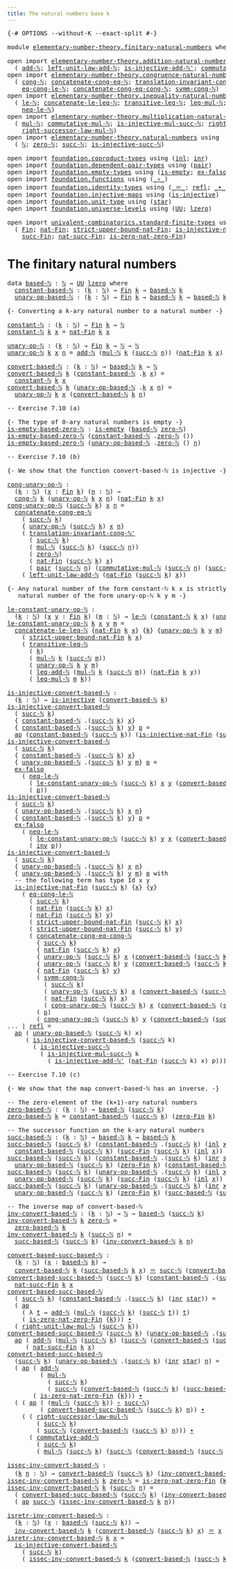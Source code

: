 ```yaml
---
title: The natural numbers base k
---
```


<pre class="Agda"><a id="52" class="Symbol">{-#</a> <a id="56" class="Keyword">OPTIONS</a> <a id="64" class="Pragma">--without-K</a> <a id="76" class="Pragma">--exact-split</a> <a id="90" class="Symbol">#-}</a>

<a id="95" class="Keyword">module</a> <a id="102" href="elementary-number-theory.finitary-natural-numbers.html" class="Module">elementary-number-theory.finitary-natural-numbers</a> <a id="152" class="Keyword">where</a>

<a id="159" class="Keyword">open</a> <a id="164" class="Keyword">import</a> <a id="171" href="elementary-number-theory.addition-natural-numbers.html" class="Module">elementary-number-theory.addition-natural-numbers</a> <a id="221" class="Keyword">using</a>
  <a id="229" class="Symbol">(</a> <a id="231" href="elementary-number-theory.addition-natural-numbers.html#1096" class="Function">add-ℕ</a><a id="236" class="Symbol">;</a> <a id="238" href="elementary-number-theory.addition-natural-numbers.html#1464" class="Function">left-unit-law-add-ℕ</a><a id="257" class="Symbol">;</a> <a id="259" href="elementary-number-theory.addition-natural-numbers.html#3065" class="Function">is-injective-add-ℕ&#39;</a><a id="278" class="Symbol">;</a> <a id="280" href="elementary-number-theory.addition-natural-numbers.html#2172" class="Function">commutative-add-ℕ</a><a id="297" class="Symbol">)</a>
<a id="299" class="Keyword">open</a> <a id="304" class="Keyword">import</a> <a id="311" href="elementary-number-theory.congruence-natural-numbers.html" class="Module">elementary-number-theory.congruence-natural-numbers</a> <a id="363" class="Keyword">using</a>
  <a id="371" class="Symbol">(</a> <a id="373" href="elementary-number-theory.congruence-natural-numbers.html#1636" class="Function">cong-ℕ</a><a id="379" class="Symbol">;</a> <a id="381" href="elementary-number-theory.congruence-natural-numbers.html#2050" class="Function">concatenate-cong-eq-ℕ</a><a id="402" class="Symbol">;</a> <a id="404" href="elementary-number-theory.congruence-natural-numbers.html#6665" class="Function">translation-invariant-cong-ℕ&#39;</a><a id="433" class="Symbol">;</a>
    <a id="439" href="elementary-number-theory.congruence-natural-numbers.html#4293" class="Function">eq-cong-le-ℕ</a><a id="451" class="Symbol">;</a> <a id="453" href="elementary-number-theory.congruence-natural-numbers.html#3644" class="Function">concatenate-cong-eq-cong-ℕ</a><a id="479" class="Symbol">;</a> <a id="481" href="elementary-number-theory.congruence-natural-numbers.html#2882" class="Function">symm-cong-ℕ</a><a id="492" class="Symbol">)</a>
<a id="494" class="Keyword">open</a> <a id="499" class="Keyword">import</a> <a id="506" href="elementary-number-theory.inequality-natural-numbers.html" class="Module">elementary-number-theory.inequality-natural-numbers</a> <a id="558" class="Keyword">using</a>
  <a id="566" class="Symbol">(</a> <a id="568" href="elementary-number-theory.inequality-natural-numbers.html#2077" class="Function">le-ℕ</a><a id="572" class="Symbol">;</a> <a id="574" href="elementary-number-theory.inequality-natural-numbers.html#13919" class="Function">concatenate-le-leq-ℕ</a><a id="594" class="Symbol">;</a> <a id="596" href="elementary-number-theory.inequality-natural-numbers.html#4677" class="Function">transitive-leq-ℕ</a><a id="612" class="Symbol">;</a> <a id="614" href="elementary-number-theory.inequality-natural-numbers.html#7407" class="Function">leq-mul-ℕ</a><a id="623" class="Symbol">;</a> <a id="625" href="elementary-number-theory.inequality-natural-numbers.html#16775" class="Function">leq-add-ℕ</a><a id="634" class="Symbol">;</a>
    <a id="640" href="elementary-number-theory.inequality-natural-numbers.html#18391" class="Function">neq-le-ℕ</a><a id="648" class="Symbol">)</a>
<a id="650" class="Keyword">open</a> <a id="655" class="Keyword">import</a> <a id="662" href="elementary-number-theory.multiplication-natural-numbers.html" class="Module">elementary-number-theory.multiplication-natural-numbers</a> <a id="718" class="Keyword">using</a>
  <a id="726" class="Symbol">(</a> <a id="728" href="elementary-number-theory.multiplication-natural-numbers.html#1286" class="Function">mul-ℕ</a><a id="733" class="Symbol">;</a> <a id="735" href="elementary-number-theory.multiplication-natural-numbers.html#3073" class="Function">commutative-mul-ℕ</a><a id="752" class="Symbol">;</a> <a id="754" href="elementary-number-theory.multiplication-natural-numbers.html#5812" class="Function">is-injective-mul-succ-ℕ</a><a id="777" class="Symbol">;</a> <a id="779" href="elementary-number-theory.multiplication-natural-numbers.html#2033" class="Function">right-unit-law-mul-ℕ</a><a id="799" class="Symbol">;</a>
    <a id="805" href="elementary-number-theory.multiplication-natural-numbers.html#2487" class="Function">right-successor-law-mul-ℕ</a><a id="830" class="Symbol">)</a>
<a id="832" class="Keyword">open</a> <a id="837" class="Keyword">import</a> <a id="844" href="elementary-number-theory.natural-numbers.html" class="Module">elementary-number-theory.natural-numbers</a> <a id="885" class="Keyword">using</a>
  <a id="893" class="Symbol">(</a> <a id="895" href="elementary-number-theory.natural-numbers.html#1530" class="Datatype">ℕ</a><a id="896" class="Symbol">;</a> <a id="898" href="elementary-number-theory.natural-numbers.html#1551" class="InductiveConstructor">zero-ℕ</a><a id="904" class="Symbol">;</a> <a id="906" href="elementary-number-theory.natural-numbers.html#1564" class="InductiveConstructor">succ-ℕ</a><a id="912" class="Symbol">;</a> <a id="914" href="elementary-number-theory.natural-numbers.html#2549" class="Function">is-injective-succ-ℕ</a><a id="933" class="Symbol">)</a>

<a id="936" class="Keyword">open</a> <a id="941" class="Keyword">import</a> <a id="948" href="foundation.coproduct-types.html" class="Module">foundation.coproduct-types</a> <a id="975" class="Keyword">using</a> <a id="981" class="Symbol">(</a><a id="982" href="foundation.coproduct-types.html#1253" class="InductiveConstructor">inl</a><a id="985" class="Symbol">;</a> <a id="987" href="foundation.coproduct-types.html#1276" class="InductiveConstructor">inr</a><a id="990" class="Symbol">)</a>
<a id="992" class="Keyword">open</a> <a id="997" class="Keyword">import</a> <a id="1004" href="foundation.dependent-pair-types.html" class="Module">foundation.dependent-pair-types</a> <a id="1036" class="Keyword">using</a> <a id="1042" class="Symbol">(</a><a id="1043" href="foundation-core.dependent-pair-types.html#588" class="InductiveConstructor">pair</a><a id="1047" class="Symbol">)</a>
<a id="1049" class="Keyword">open</a> <a id="1054" class="Keyword">import</a> <a id="1061" href="foundation.empty-types.html" class="Module">foundation.empty-types</a> <a id="1084" class="Keyword">using</a> <a id="1090" class="Symbol">(</a><a id="1091" href="foundation-core.empty-types.html#1228" class="Function">is-empty</a><a id="1099" class="Symbol">;</a> <a id="1101" href="foundation-core.empty-types.html#1160" class="Function">ex-falso</a><a id="1109" class="Symbol">)</a>
<a id="1111" class="Keyword">open</a> <a id="1116" class="Keyword">import</a> <a id="1123" href="foundation.functions.html" class="Module">foundation.functions</a> <a id="1144" class="Keyword">using</a> <a id="1150" class="Symbol">(</a><a id="1151" href="foundation-core.functions.html#420" class="Function Operator">_∘_</a><a id="1154" class="Symbol">)</a>
<a id="1156" class="Keyword">open</a> <a id="1161" class="Keyword">import</a> <a id="1168" href="foundation.identity-types.html" class="Module">foundation.identity-types</a> <a id="1194" class="Keyword">using</a> <a id="1200" class="Symbol">(</a><a id="1201" href="foundation-core.identity-types.html#1865" class="Function Operator">_＝_</a><a id="1204" class="Symbol">;</a> <a id="1206" href="foundation-core.identity-types.html#1820" class="InductiveConstructor">refl</a><a id="1210" class="Symbol">;</a> <a id="1212" href="foundation-core.identity-types.html#2425" class="Function Operator">_∙_</a><a id="1215" class="Symbol">;</a> <a id="1217" href="foundation-core.identity-types.html#2729" class="Function">inv</a><a id="1220" class="Symbol">;</a> <a id="1222" href="foundation-core.identity-types.html#4003" class="Function">ap</a><a id="1224" class="Symbol">)</a>
<a id="1226" class="Keyword">open</a> <a id="1231" class="Keyword">import</a> <a id="1238" href="foundation.injective-maps.html" class="Module">foundation.injective-maps</a> <a id="1264" class="Keyword">using</a> <a id="1270" class="Symbol">(</a><a id="1271" href="foundation.injective-maps.html#1309" class="Function">is-injective</a><a id="1283" class="Symbol">)</a>
<a id="1285" class="Keyword">open</a> <a id="1290" class="Keyword">import</a> <a id="1297" href="foundation.unit-type.html" class="Module">foundation.unit-type</a> <a id="1318" class="Keyword">using</a> <a id="1324" class="Symbol">(</a><a id="1325" href="foundation.unit-type.html#1108" class="InductiveConstructor">star</a><a id="1329" class="Symbol">)</a>
<a id="1331" class="Keyword">open</a> <a id="1336" class="Keyword">import</a> <a id="1343" href="foundation.universe-levels.html" class="Module">foundation.universe-levels</a> <a id="1370" class="Keyword">using</a> <a id="1376" class="Symbol">(</a><a id="1377" href="foundation-core.universe-levels.html#235" class="Primitive">UU</a><a id="1379" class="Symbol">;</a> <a id="1381" href="Agda.Primitive.html#764" class="Primitive">lzero</a><a id="1386" class="Symbol">)</a>

<a id="1389" class="Keyword">open</a> <a id="1394" class="Keyword">import</a> <a id="1401" href="univalent-combinatorics.standard-finite-types.html" class="Module">univalent-combinatorics.standard-finite-types</a> <a id="1447" class="Keyword">using</a>
  <a id="1455" class="Symbol">(</a> <a id="1457" href="univalent-combinatorics.standard-finite-types.html#2396" class="Function">Fin</a><a id="1460" class="Symbol">;</a> <a id="1462" href="univalent-combinatorics.standard-finite-types.html#5342" class="Function">nat-Fin</a><a id="1469" class="Symbol">;</a> <a id="1471" href="univalent-combinatorics.standard-finite-types.html#5445" class="Function">strict-upper-bound-nat-Fin</a><a id="1497" class="Symbol">;</a> <a id="1499" href="univalent-combinatorics.standard-finite-types.html#6063" class="Function">is-injective-nat-Fin</a><a id="1519" class="Symbol">;</a> <a id="1521" href="univalent-combinatorics.standard-finite-types.html#6795" class="Function">zero-Fin</a><a id="1529" class="Symbol">;</a>
    <a id="1535" href="univalent-combinatorics.standard-finite-types.html#7403" class="Function">succ-Fin</a><a id="1543" class="Symbol">;</a> <a id="1545" href="univalent-combinatorics.standard-finite-types.html#8023" class="Function">nat-succ-Fin</a><a id="1557" class="Symbol">;</a> <a id="1559" href="univalent-combinatorics.standard-finite-types.html#7627" class="Function">is-zero-nat-zero-Fin</a><a id="1579" class="Symbol">)</a>
</pre>
# The finitary natural numbers

<pre class="Agda"><a id="1626" class="Keyword">data</a> <a id="based-ℕ"></a><a id="1631" href="elementary-number-theory.finitary-natural-numbers.html#1631" class="Datatype">based-ℕ</a> <a id="1639" class="Symbol">:</a> <a id="1641" href="elementary-number-theory.natural-numbers.html#1530" class="Datatype">ℕ</a> <a id="1643" class="Symbol">→</a> <a id="1645" href="foundation-core.universe-levels.html#235" class="Primitive">UU</a> <a id="1648" href="Agda.Primitive.html#764" class="Primitive">lzero</a> <a id="1654" class="Keyword">where</a>
  <a id="based-ℕ.constant-based-ℕ"></a><a id="1662" href="elementary-number-theory.finitary-natural-numbers.html#1662" class="InductiveConstructor">constant-based-ℕ</a> <a id="1679" class="Symbol">:</a> <a id="1681" class="Symbol">(</a><a id="1682" href="elementary-number-theory.finitary-natural-numbers.html#1682" class="Bound">k</a> <a id="1684" class="Symbol">:</a> <a id="1686" href="elementary-number-theory.natural-numbers.html#1530" class="Datatype">ℕ</a><a id="1687" class="Symbol">)</a> <a id="1689" class="Symbol">→</a> <a id="1691" href="univalent-combinatorics.standard-finite-types.html#2396" class="Function">Fin</a> <a id="1695" href="elementary-number-theory.finitary-natural-numbers.html#1682" class="Bound">k</a> <a id="1697" class="Symbol">→</a> <a id="1699" href="elementary-number-theory.finitary-natural-numbers.html#1631" class="Datatype">based-ℕ</a> <a id="1707" href="elementary-number-theory.finitary-natural-numbers.html#1682" class="Bound">k</a>
  <a id="based-ℕ.unary-op-based-ℕ"></a><a id="1711" href="elementary-number-theory.finitary-natural-numbers.html#1711" class="InductiveConstructor">unary-op-based-ℕ</a> <a id="1728" class="Symbol">:</a> <a id="1730" class="Symbol">(</a><a id="1731" href="elementary-number-theory.finitary-natural-numbers.html#1731" class="Bound">k</a> <a id="1733" class="Symbol">:</a> <a id="1735" href="elementary-number-theory.natural-numbers.html#1530" class="Datatype">ℕ</a><a id="1736" class="Symbol">)</a> <a id="1738" class="Symbol">→</a> <a id="1740" href="univalent-combinatorics.standard-finite-types.html#2396" class="Function">Fin</a> <a id="1744" href="elementary-number-theory.finitary-natural-numbers.html#1731" class="Bound">k</a> <a id="1746" class="Symbol">→</a> <a id="1748" href="elementary-number-theory.finitary-natural-numbers.html#1631" class="Datatype">based-ℕ</a> <a id="1756" href="elementary-number-theory.finitary-natural-numbers.html#1731" class="Bound">k</a> <a id="1758" class="Symbol">→</a> <a id="1760" href="elementary-number-theory.finitary-natural-numbers.html#1631" class="Datatype">based-ℕ</a> <a id="1768" href="elementary-number-theory.finitary-natural-numbers.html#1731" class="Bound">k</a>

<a id="1771" class="Comment">{- Converting a k-ary natural number to a natural number -}</a>

<a id="constant-ℕ"></a><a id="1832" href="elementary-number-theory.finitary-natural-numbers.html#1832" class="Function">constant-ℕ</a> <a id="1843" class="Symbol">:</a> <a id="1845" class="Symbol">(</a><a id="1846" href="elementary-number-theory.finitary-natural-numbers.html#1846" class="Bound">k</a> <a id="1848" class="Symbol">:</a> <a id="1850" href="elementary-number-theory.natural-numbers.html#1530" class="Datatype">ℕ</a><a id="1851" class="Symbol">)</a> <a id="1853" class="Symbol">→</a> <a id="1855" href="univalent-combinatorics.standard-finite-types.html#2396" class="Function">Fin</a> <a id="1859" href="elementary-number-theory.finitary-natural-numbers.html#1846" class="Bound">k</a> <a id="1861" class="Symbol">→</a> <a id="1863" href="elementary-number-theory.natural-numbers.html#1530" class="Datatype">ℕ</a>
<a id="1865" href="elementary-number-theory.finitary-natural-numbers.html#1832" class="Function">constant-ℕ</a> <a id="1876" href="elementary-number-theory.finitary-natural-numbers.html#1876" class="Bound">k</a> <a id="1878" href="elementary-number-theory.finitary-natural-numbers.html#1878" class="Bound">x</a> <a id="1880" class="Symbol">=</a> <a id="1882" href="univalent-combinatorics.standard-finite-types.html#5342" class="Function">nat-Fin</a> <a id="1890" href="elementary-number-theory.finitary-natural-numbers.html#1876" class="Bound">k</a> <a id="1892" href="elementary-number-theory.finitary-natural-numbers.html#1878" class="Bound">x</a>

<a id="unary-op-ℕ"></a><a id="1895" href="elementary-number-theory.finitary-natural-numbers.html#1895" class="Function">unary-op-ℕ</a> <a id="1906" class="Symbol">:</a> <a id="1908" class="Symbol">(</a><a id="1909" href="elementary-number-theory.finitary-natural-numbers.html#1909" class="Bound">k</a> <a id="1911" class="Symbol">:</a> <a id="1913" href="elementary-number-theory.natural-numbers.html#1530" class="Datatype">ℕ</a><a id="1914" class="Symbol">)</a> <a id="1916" class="Symbol">→</a> <a id="1918" href="univalent-combinatorics.standard-finite-types.html#2396" class="Function">Fin</a> <a id="1922" href="elementary-number-theory.finitary-natural-numbers.html#1909" class="Bound">k</a> <a id="1924" class="Symbol">→</a> <a id="1926" href="elementary-number-theory.natural-numbers.html#1530" class="Datatype">ℕ</a> <a id="1928" class="Symbol">→</a> <a id="1930" href="elementary-number-theory.natural-numbers.html#1530" class="Datatype">ℕ</a>
<a id="1932" href="elementary-number-theory.finitary-natural-numbers.html#1895" class="Function">unary-op-ℕ</a> <a id="1943" href="elementary-number-theory.finitary-natural-numbers.html#1943" class="Bound">k</a> <a id="1945" href="elementary-number-theory.finitary-natural-numbers.html#1945" class="Bound">x</a> <a id="1947" href="elementary-number-theory.finitary-natural-numbers.html#1947" class="Bound">n</a> <a id="1949" class="Symbol">=</a> <a id="1951" href="elementary-number-theory.addition-natural-numbers.html#1096" class="Function">add-ℕ</a> <a id="1957" class="Symbol">(</a><a id="1958" href="elementary-number-theory.multiplication-natural-numbers.html#1286" class="Function">mul-ℕ</a> <a id="1964" href="elementary-number-theory.finitary-natural-numbers.html#1943" class="Bound">k</a> <a id="1966" class="Symbol">(</a><a id="1967" href="elementary-number-theory.natural-numbers.html#1564" class="InductiveConstructor">succ-ℕ</a> <a id="1974" href="elementary-number-theory.finitary-natural-numbers.html#1947" class="Bound">n</a><a id="1975" class="Symbol">))</a> <a id="1978" class="Symbol">(</a><a id="1979" href="univalent-combinatorics.standard-finite-types.html#5342" class="Function">nat-Fin</a> <a id="1987" href="elementary-number-theory.finitary-natural-numbers.html#1943" class="Bound">k</a> <a id="1989" href="elementary-number-theory.finitary-natural-numbers.html#1945" class="Bound">x</a><a id="1990" class="Symbol">)</a>

<a id="convert-based-ℕ"></a><a id="1993" href="elementary-number-theory.finitary-natural-numbers.html#1993" class="Function">convert-based-ℕ</a> <a id="2009" class="Symbol">:</a> <a id="2011" class="Symbol">(</a><a id="2012" href="elementary-number-theory.finitary-natural-numbers.html#2012" class="Bound">k</a> <a id="2014" class="Symbol">:</a> <a id="2016" href="elementary-number-theory.natural-numbers.html#1530" class="Datatype">ℕ</a><a id="2017" class="Symbol">)</a> <a id="2019" class="Symbol">→</a> <a id="2021" href="elementary-number-theory.finitary-natural-numbers.html#1631" class="Datatype">based-ℕ</a> <a id="2029" href="elementary-number-theory.finitary-natural-numbers.html#2012" class="Bound">k</a> <a id="2031" class="Symbol">→</a> <a id="2033" href="elementary-number-theory.natural-numbers.html#1530" class="Datatype">ℕ</a>
<a id="2035" href="elementary-number-theory.finitary-natural-numbers.html#1993" class="Function">convert-based-ℕ</a> <a id="2051" href="elementary-number-theory.finitary-natural-numbers.html#2051" class="Bound">k</a> <a id="2053" class="Symbol">(</a><a id="2054" href="elementary-number-theory.finitary-natural-numbers.html#1662" class="InductiveConstructor">constant-based-ℕ</a> <a id="2071" class="DottedPattern Symbol">.</a><a id="2072" href="elementary-number-theory.finitary-natural-numbers.html#2051" class="DottedPattern Bound">k</a> <a id="2074" href="elementary-number-theory.finitary-natural-numbers.html#2074" class="Bound">x</a><a id="2075" class="Symbol">)</a> <a id="2077" class="Symbol">=</a>
  <a id="2081" href="elementary-number-theory.finitary-natural-numbers.html#1832" class="Function">constant-ℕ</a> <a id="2092" href="elementary-number-theory.finitary-natural-numbers.html#2051" class="Bound">k</a> <a id="2094" href="elementary-number-theory.finitary-natural-numbers.html#2074" class="Bound">x</a>
<a id="2096" href="elementary-number-theory.finitary-natural-numbers.html#1993" class="Function">convert-based-ℕ</a> <a id="2112" href="elementary-number-theory.finitary-natural-numbers.html#2112" class="Bound">k</a> <a id="2114" class="Symbol">(</a><a id="2115" href="elementary-number-theory.finitary-natural-numbers.html#1711" class="InductiveConstructor">unary-op-based-ℕ</a> <a id="2132" class="DottedPattern Symbol">.</a><a id="2133" href="elementary-number-theory.finitary-natural-numbers.html#2112" class="DottedPattern Bound">k</a> <a id="2135" href="elementary-number-theory.finitary-natural-numbers.html#2135" class="Bound">x</a> <a id="2137" href="elementary-number-theory.finitary-natural-numbers.html#2137" class="Bound">n</a><a id="2138" class="Symbol">)</a> <a id="2140" class="Symbol">=</a>
  <a id="2144" href="elementary-number-theory.finitary-natural-numbers.html#1895" class="Function">unary-op-ℕ</a> <a id="2155" href="elementary-number-theory.finitary-natural-numbers.html#2112" class="Bound">k</a> <a id="2157" href="elementary-number-theory.finitary-natural-numbers.html#2135" class="Bound">x</a> <a id="2159" class="Symbol">(</a><a id="2160" href="elementary-number-theory.finitary-natural-numbers.html#1993" class="Function">convert-based-ℕ</a> <a id="2176" href="elementary-number-theory.finitary-natural-numbers.html#2112" class="Bound">k</a> <a id="2178" href="elementary-number-theory.finitary-natural-numbers.html#2137" class="Bound">n</a><a id="2179" class="Symbol">)</a>

<a id="2182" class="Comment">-- Exercise 7.10 (a)</a>

<a id="2204" class="Comment">{- The type of 0-ary natural numbers is empty -}</a>
<a id="is-empty-based-zero-ℕ"></a><a id="2253" href="elementary-number-theory.finitary-natural-numbers.html#2253" class="Function">is-empty-based-zero-ℕ</a> <a id="2275" class="Symbol">:</a> <a id="2277" href="foundation-core.empty-types.html#1228" class="Function">is-empty</a> <a id="2286" class="Symbol">(</a><a id="2287" href="elementary-number-theory.finitary-natural-numbers.html#1631" class="Datatype">based-ℕ</a> <a id="2295" href="elementary-number-theory.natural-numbers.html#1551" class="InductiveConstructor">zero-ℕ</a><a id="2301" class="Symbol">)</a>
<a id="2303" href="elementary-number-theory.finitary-natural-numbers.html#2253" class="Function">is-empty-based-zero-ℕ</a> <a id="2325" class="Symbol">(</a><a id="2326" href="elementary-number-theory.finitary-natural-numbers.html#1662" class="InductiveConstructor">constant-based-ℕ</a> <a id="2343" class="DottedPattern Symbol">.</a><a id="2344" href="elementary-number-theory.natural-numbers.html#1551" class="DottedPattern InductiveConstructor">zero-ℕ</a> <a id="2351" class="Symbol">())</a>
<a id="2355" href="elementary-number-theory.finitary-natural-numbers.html#2253" class="Function">is-empty-based-zero-ℕ</a> <a id="2377" class="Symbol">(</a><a id="2378" href="elementary-number-theory.finitary-natural-numbers.html#1711" class="InductiveConstructor">unary-op-based-ℕ</a> <a id="2395" class="DottedPattern Symbol">.</a><a id="2396" href="elementary-number-theory.natural-numbers.html#1551" class="DottedPattern InductiveConstructor">zero-ℕ</a> <a id="2403" class="Symbol">()</a> <a id="2406" href="elementary-number-theory.finitary-natural-numbers.html#2406" class="Bound">n</a><a id="2407" class="Symbol">)</a>

<a id="2410" class="Comment">-- Exercise 7.10 (b)</a>

<a id="2432" class="Comment">{- We show that the function convert-based-ℕ is injective -}</a>

<a id="cong-unary-op-ℕ"></a><a id="2494" href="elementary-number-theory.finitary-natural-numbers.html#2494" class="Function">cong-unary-op-ℕ</a> <a id="2510" class="Symbol">:</a>
  <a id="2514" class="Symbol">(</a><a id="2515" href="elementary-number-theory.finitary-natural-numbers.html#2515" class="Bound">k</a> <a id="2517" class="Symbol">:</a> <a id="2519" href="elementary-number-theory.natural-numbers.html#1530" class="Datatype">ℕ</a><a id="2520" class="Symbol">)</a> <a id="2522" class="Symbol">(</a><a id="2523" href="elementary-number-theory.finitary-natural-numbers.html#2523" class="Bound">x</a> <a id="2525" class="Symbol">:</a> <a id="2527" href="univalent-combinatorics.standard-finite-types.html#2396" class="Function">Fin</a> <a id="2531" href="elementary-number-theory.finitary-natural-numbers.html#2515" class="Bound">k</a><a id="2532" class="Symbol">)</a> <a id="2534" class="Symbol">(</a><a id="2535" href="elementary-number-theory.finitary-natural-numbers.html#2535" class="Bound">n</a> <a id="2537" class="Symbol">:</a> <a id="2539" href="elementary-number-theory.natural-numbers.html#1530" class="Datatype">ℕ</a><a id="2540" class="Symbol">)</a> <a id="2542" class="Symbol">→</a>
  <a id="2546" href="elementary-number-theory.congruence-natural-numbers.html#1636" class="Function">cong-ℕ</a> <a id="2553" href="elementary-number-theory.finitary-natural-numbers.html#2515" class="Bound">k</a> <a id="2555" class="Symbol">(</a><a id="2556" href="elementary-number-theory.finitary-natural-numbers.html#1895" class="Function">unary-op-ℕ</a> <a id="2567" href="elementary-number-theory.finitary-natural-numbers.html#2515" class="Bound">k</a> <a id="2569" href="elementary-number-theory.finitary-natural-numbers.html#2523" class="Bound">x</a> <a id="2571" href="elementary-number-theory.finitary-natural-numbers.html#2535" class="Bound">n</a><a id="2572" class="Symbol">)</a> <a id="2574" class="Symbol">(</a><a id="2575" href="univalent-combinatorics.standard-finite-types.html#5342" class="Function">nat-Fin</a> <a id="2583" href="elementary-number-theory.finitary-natural-numbers.html#2515" class="Bound">k</a> <a id="2585" href="elementary-number-theory.finitary-natural-numbers.html#2523" class="Bound">x</a><a id="2586" class="Symbol">)</a>
<a id="2588" href="elementary-number-theory.finitary-natural-numbers.html#2494" class="Function">cong-unary-op-ℕ</a> <a id="2604" class="Symbol">(</a><a id="2605" href="elementary-number-theory.natural-numbers.html#1564" class="InductiveConstructor">succ-ℕ</a> <a id="2612" href="elementary-number-theory.finitary-natural-numbers.html#2612" class="Bound">k</a><a id="2613" class="Symbol">)</a> <a id="2615" href="elementary-number-theory.finitary-natural-numbers.html#2615" class="Bound">x</a> <a id="2617" href="elementary-number-theory.finitary-natural-numbers.html#2617" class="Bound">n</a> <a id="2619" class="Symbol">=</a>
  <a id="2623" href="elementary-number-theory.congruence-natural-numbers.html#2050" class="Function">concatenate-cong-eq-ℕ</a>
    <a id="2649" class="Symbol">(</a> <a id="2651" href="elementary-number-theory.natural-numbers.html#1564" class="InductiveConstructor">succ-ℕ</a> <a id="2658" href="elementary-number-theory.finitary-natural-numbers.html#2612" class="Bound">k</a><a id="2659" class="Symbol">)</a>
    <a id="2665" class="Symbol">{</a> <a id="2667" href="elementary-number-theory.finitary-natural-numbers.html#1895" class="Function">unary-op-ℕ</a> <a id="2678" class="Symbol">(</a><a id="2679" href="elementary-number-theory.natural-numbers.html#1564" class="InductiveConstructor">succ-ℕ</a> <a id="2686" href="elementary-number-theory.finitary-natural-numbers.html#2612" class="Bound">k</a><a id="2687" class="Symbol">)</a> <a id="2689" href="elementary-number-theory.finitary-natural-numbers.html#2615" class="Bound">x</a> <a id="2691" href="elementary-number-theory.finitary-natural-numbers.html#2617" class="Bound">n</a><a id="2692" class="Symbol">}</a>
    <a id="2698" class="Symbol">(</a> <a id="2700" href="elementary-number-theory.congruence-natural-numbers.html#6665" class="Function">translation-invariant-cong-ℕ&#39;</a>
      <a id="2736" class="Symbol">(</a> <a id="2738" href="elementary-number-theory.natural-numbers.html#1564" class="InductiveConstructor">succ-ℕ</a> <a id="2745" href="elementary-number-theory.finitary-natural-numbers.html#2612" class="Bound">k</a><a id="2746" class="Symbol">)</a>
      <a id="2754" class="Symbol">(</a> <a id="2756" href="elementary-number-theory.multiplication-natural-numbers.html#1286" class="Function">mul-ℕ</a> <a id="2762" class="Symbol">(</a><a id="2763" href="elementary-number-theory.natural-numbers.html#1564" class="InductiveConstructor">succ-ℕ</a> <a id="2770" href="elementary-number-theory.finitary-natural-numbers.html#2612" class="Bound">k</a><a id="2771" class="Symbol">)</a> <a id="2773" class="Symbol">(</a><a id="2774" href="elementary-number-theory.natural-numbers.html#1564" class="InductiveConstructor">succ-ℕ</a> <a id="2781" href="elementary-number-theory.finitary-natural-numbers.html#2617" class="Bound">n</a><a id="2782" class="Symbol">))</a>
      <a id="2791" class="Symbol">(</a> <a id="2793" href="elementary-number-theory.natural-numbers.html#1551" class="InductiveConstructor">zero-ℕ</a><a id="2799" class="Symbol">)</a>
      <a id="2807" class="Symbol">(</a> <a id="2809" href="univalent-combinatorics.standard-finite-types.html#5342" class="Function">nat-Fin</a> <a id="2817" class="Symbol">(</a><a id="2818" href="elementary-number-theory.natural-numbers.html#1564" class="InductiveConstructor">succ-ℕ</a> <a id="2825" href="elementary-number-theory.finitary-natural-numbers.html#2612" class="Bound">k</a><a id="2826" class="Symbol">)</a> <a id="2828" href="elementary-number-theory.finitary-natural-numbers.html#2615" class="Bound">x</a><a id="2829" class="Symbol">)</a>
      <a id="2837" class="Symbol">(</a> <a id="2839" href="foundation-core.dependent-pair-types.html#588" class="InductiveConstructor">pair</a> <a id="2844" class="Symbol">(</a><a id="2845" href="elementary-number-theory.natural-numbers.html#1564" class="InductiveConstructor">succ-ℕ</a> <a id="2852" href="elementary-number-theory.finitary-natural-numbers.html#2617" class="Bound">n</a><a id="2853" class="Symbol">)</a> <a id="2855" class="Symbol">(</a><a id="2856" href="elementary-number-theory.multiplication-natural-numbers.html#3073" class="Function">commutative-mul-ℕ</a> <a id="2874" class="Symbol">(</a><a id="2875" href="elementary-number-theory.natural-numbers.html#1564" class="InductiveConstructor">succ-ℕ</a> <a id="2882" href="elementary-number-theory.finitary-natural-numbers.html#2617" class="Bound">n</a><a id="2883" class="Symbol">)</a> <a id="2885" class="Symbol">(</a><a id="2886" href="elementary-number-theory.natural-numbers.html#1564" class="InductiveConstructor">succ-ℕ</a> <a id="2893" href="elementary-number-theory.finitary-natural-numbers.html#2612" class="Bound">k</a><a id="2894" class="Symbol">))))</a>
    <a id="2903" class="Symbol">(</a> <a id="2905" href="elementary-number-theory.addition-natural-numbers.html#1464" class="Function">left-unit-law-add-ℕ</a> <a id="2925" class="Symbol">(</a><a id="2926" href="univalent-combinatorics.standard-finite-types.html#5342" class="Function">nat-Fin</a> <a id="2934" class="Symbol">(</a><a id="2935" href="elementary-number-theory.natural-numbers.html#1564" class="InductiveConstructor">succ-ℕ</a> <a id="2942" href="elementary-number-theory.finitary-natural-numbers.html#2612" class="Bound">k</a><a id="2943" class="Symbol">)</a> <a id="2945" href="elementary-number-theory.finitary-natural-numbers.html#2615" class="Bound">x</a><a id="2946" class="Symbol">))</a>

<a id="2950" class="Comment">{- Any natural number of the form constant-ℕ k x is strictly less than any
   natural number of the form unary-op-ℕ k y m -}</a>

<a id="le-constant-unary-op-ℕ"></a><a id="3076" href="elementary-number-theory.finitary-natural-numbers.html#3076" class="Function">le-constant-unary-op-ℕ</a> <a id="3099" class="Symbol">:</a>
  <a id="3103" class="Symbol">(</a><a id="3104" href="elementary-number-theory.finitary-natural-numbers.html#3104" class="Bound">k</a> <a id="3106" class="Symbol">:</a> <a id="3108" href="elementary-number-theory.natural-numbers.html#1530" class="Datatype">ℕ</a><a id="3109" class="Symbol">)</a> <a id="3111" class="Symbol">(</a><a id="3112" href="elementary-number-theory.finitary-natural-numbers.html#3112" class="Bound">x</a> <a id="3114" href="elementary-number-theory.finitary-natural-numbers.html#3114" class="Bound">y</a> <a id="3116" class="Symbol">:</a> <a id="3118" href="univalent-combinatorics.standard-finite-types.html#2396" class="Function">Fin</a> <a id="3122" href="elementary-number-theory.finitary-natural-numbers.html#3104" class="Bound">k</a><a id="3123" class="Symbol">)</a> <a id="3125" class="Symbol">(</a><a id="3126" href="elementary-number-theory.finitary-natural-numbers.html#3126" class="Bound">m</a> <a id="3128" class="Symbol">:</a> <a id="3130" href="elementary-number-theory.natural-numbers.html#1530" class="Datatype">ℕ</a><a id="3131" class="Symbol">)</a> <a id="3133" class="Symbol">→</a> <a id="3135" href="elementary-number-theory.inequality-natural-numbers.html#2077" class="Function">le-ℕ</a> <a id="3140" class="Symbol">(</a><a id="3141" href="elementary-number-theory.finitary-natural-numbers.html#1832" class="Function">constant-ℕ</a> <a id="3152" href="elementary-number-theory.finitary-natural-numbers.html#3104" class="Bound">k</a> <a id="3154" href="elementary-number-theory.finitary-natural-numbers.html#3112" class="Bound">x</a><a id="3155" class="Symbol">)</a> <a id="3157" class="Symbol">(</a><a id="3158" href="elementary-number-theory.finitary-natural-numbers.html#1895" class="Function">unary-op-ℕ</a> <a id="3169" href="elementary-number-theory.finitary-natural-numbers.html#3104" class="Bound">k</a> <a id="3171" href="elementary-number-theory.finitary-natural-numbers.html#3114" class="Bound">y</a> <a id="3173" href="elementary-number-theory.finitary-natural-numbers.html#3126" class="Bound">m</a><a id="3174" class="Symbol">)</a>
<a id="3176" href="elementary-number-theory.finitary-natural-numbers.html#3076" class="Function">le-constant-unary-op-ℕ</a> <a id="3199" href="elementary-number-theory.finitary-natural-numbers.html#3199" class="Bound">k</a> <a id="3201" href="elementary-number-theory.finitary-natural-numbers.html#3201" class="Bound">x</a> <a id="3203" href="elementary-number-theory.finitary-natural-numbers.html#3203" class="Bound">y</a> <a id="3205" href="elementary-number-theory.finitary-natural-numbers.html#3205" class="Bound">m</a> <a id="3207" class="Symbol">=</a>
  <a id="3211" href="elementary-number-theory.inequality-natural-numbers.html#13919" class="Function">concatenate-le-leq-ℕ</a> <a id="3232" class="Symbol">{</a><a id="3233" href="univalent-combinatorics.standard-finite-types.html#5342" class="Function">nat-Fin</a> <a id="3241" href="elementary-number-theory.finitary-natural-numbers.html#3199" class="Bound">k</a> <a id="3243" href="elementary-number-theory.finitary-natural-numbers.html#3201" class="Bound">x</a><a id="3244" class="Symbol">}</a> <a id="3246" class="Symbol">{</a><a id="3247" href="elementary-number-theory.finitary-natural-numbers.html#3199" class="Bound">k</a><a id="3248" class="Symbol">}</a> <a id="3250" class="Symbol">{</a><a id="3251" href="elementary-number-theory.finitary-natural-numbers.html#1895" class="Function">unary-op-ℕ</a> <a id="3262" href="elementary-number-theory.finitary-natural-numbers.html#3199" class="Bound">k</a> <a id="3264" href="elementary-number-theory.finitary-natural-numbers.html#3203" class="Bound">y</a> <a id="3266" href="elementary-number-theory.finitary-natural-numbers.html#3205" class="Bound">m</a><a id="3267" class="Symbol">}</a>
    <a id="3273" class="Symbol">(</a> <a id="3275" href="univalent-combinatorics.standard-finite-types.html#5445" class="Function">strict-upper-bound-nat-Fin</a> <a id="3302" href="elementary-number-theory.finitary-natural-numbers.html#3199" class="Bound">k</a> <a id="3304" href="elementary-number-theory.finitary-natural-numbers.html#3201" class="Bound">x</a><a id="3305" class="Symbol">)</a>
    <a id="3311" class="Symbol">(</a> <a id="3313" href="elementary-number-theory.inequality-natural-numbers.html#4677" class="Function">transitive-leq-ℕ</a>
      <a id="3336" class="Symbol">(</a> <a id="3338" href="elementary-number-theory.finitary-natural-numbers.html#3199" class="Bound">k</a><a id="3339" class="Symbol">)</a>
      <a id="3347" class="Symbol">(</a> <a id="3349" href="elementary-number-theory.multiplication-natural-numbers.html#1286" class="Function">mul-ℕ</a> <a id="3355" href="elementary-number-theory.finitary-natural-numbers.html#3199" class="Bound">k</a> <a id="3357" class="Symbol">(</a><a id="3358" href="elementary-number-theory.natural-numbers.html#1564" class="InductiveConstructor">succ-ℕ</a> <a id="3365" href="elementary-number-theory.finitary-natural-numbers.html#3205" class="Bound">m</a><a id="3366" class="Symbol">))</a>
      <a id="3375" class="Symbol">(</a> <a id="3377" href="elementary-number-theory.finitary-natural-numbers.html#1895" class="Function">unary-op-ℕ</a> <a id="3388" href="elementary-number-theory.finitary-natural-numbers.html#3199" class="Bound">k</a> <a id="3390" href="elementary-number-theory.finitary-natural-numbers.html#3203" class="Bound">y</a> <a id="3392" href="elementary-number-theory.finitary-natural-numbers.html#3205" class="Bound">m</a><a id="3393" class="Symbol">)</a>
      <a id="3401" class="Symbol">(</a> <a id="3403" href="elementary-number-theory.inequality-natural-numbers.html#16775" class="Function">leq-add-ℕ</a> <a id="3413" class="Symbol">(</a><a id="3414" href="elementary-number-theory.multiplication-natural-numbers.html#1286" class="Function">mul-ℕ</a> <a id="3420" href="elementary-number-theory.finitary-natural-numbers.html#3199" class="Bound">k</a> <a id="3422" class="Symbol">(</a><a id="3423" href="elementary-number-theory.natural-numbers.html#1564" class="InductiveConstructor">succ-ℕ</a> <a id="3430" href="elementary-number-theory.finitary-natural-numbers.html#3205" class="Bound">m</a><a id="3431" class="Symbol">))</a> <a id="3434" class="Symbol">(</a><a id="3435" href="univalent-combinatorics.standard-finite-types.html#5342" class="Function">nat-Fin</a> <a id="3443" href="elementary-number-theory.finitary-natural-numbers.html#3199" class="Bound">k</a> <a id="3445" href="elementary-number-theory.finitary-natural-numbers.html#3203" class="Bound">y</a><a id="3446" class="Symbol">))</a>
      <a id="3455" class="Symbol">(</a> <a id="3457" href="elementary-number-theory.inequality-natural-numbers.html#7407" class="Function">leq-mul-ℕ</a> <a id="3467" href="elementary-number-theory.finitary-natural-numbers.html#3205" class="Bound">m</a> <a id="3469" href="elementary-number-theory.finitary-natural-numbers.html#3199" class="Bound">k</a><a id="3470" class="Symbol">))</a>

<a id="is-injective-convert-based-ℕ"></a><a id="3474" href="elementary-number-theory.finitary-natural-numbers.html#3474" class="Function">is-injective-convert-based-ℕ</a> <a id="3503" class="Symbol">:</a>
  <a id="3507" class="Symbol">(</a><a id="3508" href="elementary-number-theory.finitary-natural-numbers.html#3508" class="Bound">k</a> <a id="3510" class="Symbol">:</a> <a id="3512" href="elementary-number-theory.natural-numbers.html#1530" class="Datatype">ℕ</a><a id="3513" class="Symbol">)</a> <a id="3515" class="Symbol">→</a> <a id="3517" href="foundation.injective-maps.html#1309" class="Function">is-injective</a> <a id="3530" class="Symbol">(</a><a id="3531" href="elementary-number-theory.finitary-natural-numbers.html#1993" class="Function">convert-based-ℕ</a> <a id="3547" href="elementary-number-theory.finitary-natural-numbers.html#3508" class="Bound">k</a><a id="3548" class="Symbol">)</a>
<a id="3550" href="elementary-number-theory.finitary-natural-numbers.html#3474" class="Function">is-injective-convert-based-ℕ</a>
  <a id="3581" class="Symbol">(</a> <a id="3583" href="elementary-number-theory.natural-numbers.html#1564" class="InductiveConstructor">succ-ℕ</a> <a id="3590" href="elementary-number-theory.finitary-natural-numbers.html#3590" class="Bound">k</a><a id="3591" class="Symbol">)</a>
  <a id="3595" class="Symbol">{</a> <a id="3597" href="elementary-number-theory.finitary-natural-numbers.html#1662" class="InductiveConstructor">constant-based-ℕ</a> <a id="3614" class="DottedPattern Symbol">.(</a><a id="3616" href="elementary-number-theory.natural-numbers.html#1564" class="DottedPattern InductiveConstructor">succ-ℕ</a> <a id="3623" href="elementary-number-theory.finitary-natural-numbers.html#3590" class="DottedPattern Bound">k</a><a id="3624" class="DottedPattern Symbol">)</a> <a id="3626" href="elementary-number-theory.finitary-natural-numbers.html#3626" class="Bound">x</a><a id="3627" class="Symbol">}</a>
  <a id="3631" class="Symbol">{</a> <a id="3633" href="elementary-number-theory.finitary-natural-numbers.html#1662" class="InductiveConstructor">constant-based-ℕ</a> <a id="3650" class="DottedPattern Symbol">.(</a><a id="3652" href="elementary-number-theory.natural-numbers.html#1564" class="DottedPattern InductiveConstructor">succ-ℕ</a> <a id="3659" href="elementary-number-theory.finitary-natural-numbers.html#3590" class="DottedPattern Bound">k</a><a id="3660" class="DottedPattern Symbol">)</a> <a id="3662" href="elementary-number-theory.finitary-natural-numbers.html#3662" class="Bound">y</a><a id="3663" class="Symbol">}</a> <a id="3665" href="elementary-number-theory.finitary-natural-numbers.html#3665" class="Bound">p</a> <a id="3667" class="Symbol">=</a>
  <a id="3671" href="foundation-core.identity-types.html#4003" class="Function">ap</a> <a id="3674" class="Symbol">(</a><a id="3675" href="elementary-number-theory.finitary-natural-numbers.html#1662" class="InductiveConstructor">constant-based-ℕ</a> <a id="3692" class="Symbol">(</a><a id="3693" href="elementary-number-theory.natural-numbers.html#1564" class="InductiveConstructor">succ-ℕ</a> <a id="3700" href="elementary-number-theory.finitary-natural-numbers.html#3590" class="Bound">k</a><a id="3701" class="Symbol">))</a> <a id="3704" class="Symbol">(</a><a id="3705" href="univalent-combinatorics.standard-finite-types.html#6063" class="Function">is-injective-nat-Fin</a> <a id="3726" class="Symbol">(</a><a id="3727" href="elementary-number-theory.natural-numbers.html#1564" class="InductiveConstructor">succ-ℕ</a> <a id="3734" href="elementary-number-theory.finitary-natural-numbers.html#3590" class="Bound">k</a><a id="3735" class="Symbol">)</a> <a id="3737" href="elementary-number-theory.finitary-natural-numbers.html#3665" class="Bound">p</a><a id="3738" class="Symbol">)</a>
<a id="3740" href="elementary-number-theory.finitary-natural-numbers.html#3474" class="Function">is-injective-convert-based-ℕ</a>
  <a id="3771" class="Symbol">(</a> <a id="3773" href="elementary-number-theory.natural-numbers.html#1564" class="InductiveConstructor">succ-ℕ</a> <a id="3780" href="elementary-number-theory.finitary-natural-numbers.html#3780" class="Bound">k</a><a id="3781" class="Symbol">)</a>
  <a id="3785" class="Symbol">{</a> <a id="3787" href="elementary-number-theory.finitary-natural-numbers.html#1662" class="InductiveConstructor">constant-based-ℕ</a> <a id="3804" class="DottedPattern Symbol">.(</a><a id="3806" href="elementary-number-theory.natural-numbers.html#1564" class="DottedPattern InductiveConstructor">succ-ℕ</a> <a id="3813" href="elementary-number-theory.finitary-natural-numbers.html#3780" class="DottedPattern Bound">k</a><a id="3814" class="DottedPattern Symbol">)</a> <a id="3816" href="elementary-number-theory.finitary-natural-numbers.html#3816" class="Bound">x</a><a id="3817" class="Symbol">}</a>
  <a id="3821" class="Symbol">{</a> <a id="3823" href="elementary-number-theory.finitary-natural-numbers.html#1711" class="InductiveConstructor">unary-op-based-ℕ</a> <a id="3840" class="DottedPattern Symbol">.(</a><a id="3842" href="elementary-number-theory.natural-numbers.html#1564" class="DottedPattern InductiveConstructor">succ-ℕ</a> <a id="3849" href="elementary-number-theory.finitary-natural-numbers.html#3780" class="DottedPattern Bound">k</a><a id="3850" class="DottedPattern Symbol">)</a> <a id="3852" href="elementary-number-theory.finitary-natural-numbers.html#3852" class="Bound">y</a> <a id="3854" href="elementary-number-theory.finitary-natural-numbers.html#3854" class="Bound">m</a><a id="3855" class="Symbol">}</a> <a id="3857" href="elementary-number-theory.finitary-natural-numbers.html#3857" class="Bound">p</a> <a id="3859" class="Symbol">=</a>
  <a id="3863" href="foundation-core.empty-types.html#1160" class="Function">ex-falso</a>
    <a id="3876" class="Symbol">(</a> <a id="3878" href="elementary-number-theory.inequality-natural-numbers.html#18391" class="Function">neq-le-ℕ</a>
      <a id="3893" class="Symbol">(</a> <a id="3895" href="elementary-number-theory.finitary-natural-numbers.html#3076" class="Function">le-constant-unary-op-ℕ</a> <a id="3918" class="Symbol">(</a><a id="3919" href="elementary-number-theory.natural-numbers.html#1564" class="InductiveConstructor">succ-ℕ</a> <a id="3926" href="elementary-number-theory.finitary-natural-numbers.html#3780" class="Bound">k</a><a id="3927" class="Symbol">)</a> <a id="3929" href="elementary-number-theory.finitary-natural-numbers.html#3816" class="Bound">x</a> <a id="3931" href="elementary-number-theory.finitary-natural-numbers.html#3852" class="Bound">y</a> <a id="3933" class="Symbol">(</a><a id="3934" href="elementary-number-theory.finitary-natural-numbers.html#1993" class="Function">convert-based-ℕ</a> <a id="3950" class="Symbol">(</a><a id="3951" href="elementary-number-theory.natural-numbers.html#1564" class="InductiveConstructor">succ-ℕ</a> <a id="3958" href="elementary-number-theory.finitary-natural-numbers.html#3780" class="Bound">k</a><a id="3959" class="Symbol">)</a> <a id="3961" href="elementary-number-theory.finitary-natural-numbers.html#3854" class="Bound">m</a><a id="3962" class="Symbol">))</a>
      <a id="3971" class="Symbol">(</a> <a id="3973" href="elementary-number-theory.finitary-natural-numbers.html#3857" class="Bound">p</a><a id="3974" class="Symbol">))</a>
<a id="3977" href="elementary-number-theory.finitary-natural-numbers.html#3474" class="Function">is-injective-convert-based-ℕ</a>
  <a id="4008" class="Symbol">(</a> <a id="4010" href="elementary-number-theory.natural-numbers.html#1564" class="InductiveConstructor">succ-ℕ</a> <a id="4017" href="elementary-number-theory.finitary-natural-numbers.html#4017" class="Bound">k</a><a id="4018" class="Symbol">)</a>
  <a id="4022" class="Symbol">{</a> <a id="4024" href="elementary-number-theory.finitary-natural-numbers.html#1711" class="InductiveConstructor">unary-op-based-ℕ</a> <a id="4041" class="DottedPattern Symbol">.(</a><a id="4043" href="elementary-number-theory.natural-numbers.html#1564" class="DottedPattern InductiveConstructor">succ-ℕ</a> <a id="4050" href="elementary-number-theory.finitary-natural-numbers.html#4017" class="DottedPattern Bound">k</a><a id="4051" class="DottedPattern Symbol">)</a> <a id="4053" href="elementary-number-theory.finitary-natural-numbers.html#4053" class="Bound">x</a> <a id="4055" href="elementary-number-theory.finitary-natural-numbers.html#4055" class="Bound">n</a><a id="4056" class="Symbol">}</a>
  <a id="4060" class="Symbol">{</a> <a id="4062" href="elementary-number-theory.finitary-natural-numbers.html#1662" class="InductiveConstructor">constant-based-ℕ</a> <a id="4079" class="DottedPattern Symbol">.(</a><a id="4081" href="elementary-number-theory.natural-numbers.html#1564" class="DottedPattern InductiveConstructor">succ-ℕ</a> <a id="4088" href="elementary-number-theory.finitary-natural-numbers.html#4017" class="DottedPattern Bound">k</a><a id="4089" class="DottedPattern Symbol">)</a> <a id="4091" href="elementary-number-theory.finitary-natural-numbers.html#4091" class="Bound">y</a><a id="4092" class="Symbol">}</a> <a id="4094" href="elementary-number-theory.finitary-natural-numbers.html#4094" class="Bound">p</a> <a id="4096" class="Symbol">=</a>
  <a id="4100" href="foundation-core.empty-types.html#1160" class="Function">ex-falso</a>
    <a id="4113" class="Symbol">(</a> <a id="4115" href="elementary-number-theory.inequality-natural-numbers.html#18391" class="Function">neq-le-ℕ</a>
      <a id="4130" class="Symbol">(</a> <a id="4132" href="elementary-number-theory.finitary-natural-numbers.html#3076" class="Function">le-constant-unary-op-ℕ</a> <a id="4155" class="Symbol">(</a><a id="4156" href="elementary-number-theory.natural-numbers.html#1564" class="InductiveConstructor">succ-ℕ</a> <a id="4163" href="elementary-number-theory.finitary-natural-numbers.html#4017" class="Bound">k</a><a id="4164" class="Symbol">)</a> <a id="4166" href="elementary-number-theory.finitary-natural-numbers.html#4091" class="Bound">y</a> <a id="4168" href="elementary-number-theory.finitary-natural-numbers.html#4053" class="Bound">x</a> <a id="4170" class="Symbol">(</a><a id="4171" href="elementary-number-theory.finitary-natural-numbers.html#1993" class="Function">convert-based-ℕ</a> <a id="4187" class="Symbol">(</a><a id="4188" href="elementary-number-theory.natural-numbers.html#1564" class="InductiveConstructor">succ-ℕ</a> <a id="4195" href="elementary-number-theory.finitary-natural-numbers.html#4017" class="Bound">k</a><a id="4196" class="Symbol">)</a> <a id="4198" href="elementary-number-theory.finitary-natural-numbers.html#4055" class="Bound">n</a><a id="4199" class="Symbol">))</a>
      <a id="4208" class="Symbol">(</a> <a id="4210" href="foundation-core.identity-types.html#2729" class="Function">inv</a> <a id="4214" href="elementary-number-theory.finitary-natural-numbers.html#4094" class="Bound">p</a><a id="4215" class="Symbol">))</a>
<a id="4218" href="elementary-number-theory.finitary-natural-numbers.html#3474" class="Function">is-injective-convert-based-ℕ</a>
  <a id="4249" class="Symbol">(</a> <a id="4251" href="elementary-number-theory.natural-numbers.html#1564" class="InductiveConstructor">succ-ℕ</a> <a id="4258" href="elementary-number-theory.finitary-natural-numbers.html#4258" class="Bound">k</a><a id="4259" class="Symbol">)</a>
  <a id="4263" class="Symbol">{</a> <a id="4265" href="elementary-number-theory.finitary-natural-numbers.html#1711" class="InductiveConstructor">unary-op-based-ℕ</a> <a id="4282" class="DottedPattern Symbol">.(</a><a id="4284" href="elementary-number-theory.natural-numbers.html#1564" class="DottedPattern InductiveConstructor">succ-ℕ</a> <a id="4291" href="elementary-number-theory.finitary-natural-numbers.html#4258" class="DottedPattern Bound">k</a><a id="4292" class="DottedPattern Symbol">)</a> <a id="4294" href="elementary-number-theory.finitary-natural-numbers.html#4294" class="Bound">x</a> <a id="4296" href="elementary-number-theory.finitary-natural-numbers.html#4296" class="Bound">n</a><a id="4297" class="Symbol">}</a>
  <a id="4301" class="Symbol">{</a> <a id="4303" href="elementary-number-theory.finitary-natural-numbers.html#1711" class="InductiveConstructor">unary-op-based-ℕ</a> <a id="4320" class="DottedPattern Symbol">.(</a><a id="4322" href="elementary-number-theory.natural-numbers.html#1564" class="DottedPattern InductiveConstructor">succ-ℕ</a> <a id="4329" href="elementary-number-theory.finitary-natural-numbers.html#4258" class="DottedPattern Bound">k</a><a id="4330" class="DottedPattern Symbol">)</a> <a id="4332" href="elementary-number-theory.finitary-natural-numbers.html#4332" class="Bound">y</a> <a id="4334" href="elementary-number-theory.finitary-natural-numbers.html#4334" class="Bound">m</a><a id="4335" class="Symbol">}</a> <a id="4337" href="elementary-number-theory.finitary-natural-numbers.html#4337" class="Bound">p</a> <a id="4339" class="Keyword">with</a>
  <a id="4346" class="Comment">-- the following term has type Id x y</a>
  <a id="4386" href="univalent-combinatorics.standard-finite-types.html#6063" class="Function">is-injective-nat-Fin</a> <a id="4407" class="Symbol">(</a><a id="4408" href="elementary-number-theory.natural-numbers.html#1564" class="InductiveConstructor">succ-ℕ</a> <a id="4415" href="elementary-number-theory.finitary-natural-numbers.html#4258" class="Bound">k</a><a id="4416" class="Symbol">)</a> <a id="4418" class="Symbol">{</a><a id="4419" href="elementary-number-theory.finitary-natural-numbers.html#4294" class="Bound">x</a><a id="4420" class="Symbol">}</a> <a id="4422" class="Symbol">{</a><a id="4423" href="elementary-number-theory.finitary-natural-numbers.html#4332" class="Bound">y</a><a id="4424" class="Symbol">}</a>
    <a id="4430" class="Symbol">(</a> <a id="4432" href="elementary-number-theory.congruence-natural-numbers.html#4293" class="Function">eq-cong-le-ℕ</a>
      <a id="4451" class="Symbol">(</a> <a id="4453" href="elementary-number-theory.natural-numbers.html#1564" class="InductiveConstructor">succ-ℕ</a> <a id="4460" href="elementary-number-theory.finitary-natural-numbers.html#4258" class="Bound">k</a><a id="4461" class="Symbol">)</a>
      <a id="4469" class="Symbol">(</a> <a id="4471" href="univalent-combinatorics.standard-finite-types.html#5342" class="Function">nat-Fin</a> <a id="4479" class="Symbol">(</a><a id="4480" href="elementary-number-theory.natural-numbers.html#1564" class="InductiveConstructor">succ-ℕ</a> <a id="4487" href="elementary-number-theory.finitary-natural-numbers.html#4258" class="Bound">k</a><a id="4488" class="Symbol">)</a> <a id="4490" href="elementary-number-theory.finitary-natural-numbers.html#4294" class="Bound">x</a><a id="4491" class="Symbol">)</a>
      <a id="4499" class="Symbol">(</a> <a id="4501" href="univalent-combinatorics.standard-finite-types.html#5342" class="Function">nat-Fin</a> <a id="4509" class="Symbol">(</a><a id="4510" href="elementary-number-theory.natural-numbers.html#1564" class="InductiveConstructor">succ-ℕ</a> <a id="4517" href="elementary-number-theory.finitary-natural-numbers.html#4258" class="Bound">k</a><a id="4518" class="Symbol">)</a> <a id="4520" href="elementary-number-theory.finitary-natural-numbers.html#4332" class="Bound">y</a><a id="4521" class="Symbol">)</a>
      <a id="4529" class="Symbol">(</a> <a id="4531" href="univalent-combinatorics.standard-finite-types.html#5445" class="Function">strict-upper-bound-nat-Fin</a> <a id="4558" class="Symbol">(</a><a id="4559" href="elementary-number-theory.natural-numbers.html#1564" class="InductiveConstructor">succ-ℕ</a> <a id="4566" href="elementary-number-theory.finitary-natural-numbers.html#4258" class="Bound">k</a><a id="4567" class="Symbol">)</a> <a id="4569" href="elementary-number-theory.finitary-natural-numbers.html#4294" class="Bound">x</a><a id="4570" class="Symbol">)</a>
      <a id="4578" class="Symbol">(</a> <a id="4580" href="univalent-combinatorics.standard-finite-types.html#5445" class="Function">strict-upper-bound-nat-Fin</a> <a id="4607" class="Symbol">(</a><a id="4608" href="elementary-number-theory.natural-numbers.html#1564" class="InductiveConstructor">succ-ℕ</a> <a id="4615" href="elementary-number-theory.finitary-natural-numbers.html#4258" class="Bound">k</a><a id="4616" class="Symbol">)</a> <a id="4618" href="elementary-number-theory.finitary-natural-numbers.html#4332" class="Bound">y</a><a id="4619" class="Symbol">)</a>
      <a id="4627" class="Symbol">(</a> <a id="4629" href="elementary-number-theory.congruence-natural-numbers.html#3644" class="Function">concatenate-cong-eq-cong-ℕ</a>
        <a id="4664" class="Symbol">{</a> <a id="4666" href="elementary-number-theory.natural-numbers.html#1564" class="InductiveConstructor">succ-ℕ</a> <a id="4673" href="elementary-number-theory.finitary-natural-numbers.html#4258" class="Bound">k</a><a id="4674" class="Symbol">}</a>
        <a id="4684" class="Symbol">{</a> <a id="4686" href="univalent-combinatorics.standard-finite-types.html#5342" class="Function">nat-Fin</a> <a id="4694" class="Symbol">(</a><a id="4695" href="elementary-number-theory.natural-numbers.html#1564" class="InductiveConstructor">succ-ℕ</a> <a id="4702" href="elementary-number-theory.finitary-natural-numbers.html#4258" class="Bound">k</a><a id="4703" class="Symbol">)</a> <a id="4705" href="elementary-number-theory.finitary-natural-numbers.html#4294" class="Bound">x</a><a id="4706" class="Symbol">}</a>
        <a id="4716" class="Symbol">{</a> <a id="4718" href="elementary-number-theory.finitary-natural-numbers.html#1895" class="Function">unary-op-ℕ</a> <a id="4729" class="Symbol">(</a><a id="4730" href="elementary-number-theory.natural-numbers.html#1564" class="InductiveConstructor">succ-ℕ</a> <a id="4737" href="elementary-number-theory.finitary-natural-numbers.html#4258" class="Bound">k</a><a id="4738" class="Symbol">)</a> <a id="4740" href="elementary-number-theory.finitary-natural-numbers.html#4294" class="Bound">x</a> <a id="4742" class="Symbol">(</a><a id="4743" href="elementary-number-theory.finitary-natural-numbers.html#1993" class="Function">convert-based-ℕ</a> <a id="4759" class="Symbol">(</a><a id="4760" href="elementary-number-theory.natural-numbers.html#1564" class="InductiveConstructor">succ-ℕ</a> <a id="4767" href="elementary-number-theory.finitary-natural-numbers.html#4258" class="Bound">k</a><a id="4768" class="Symbol">)</a> <a id="4770" href="elementary-number-theory.finitary-natural-numbers.html#4296" class="Bound">n</a><a id="4771" class="Symbol">)}</a>
        <a id="4782" class="Symbol">{</a> <a id="4784" href="elementary-number-theory.finitary-natural-numbers.html#1895" class="Function">unary-op-ℕ</a> <a id="4795" class="Symbol">(</a><a id="4796" href="elementary-number-theory.natural-numbers.html#1564" class="InductiveConstructor">succ-ℕ</a> <a id="4803" href="elementary-number-theory.finitary-natural-numbers.html#4258" class="Bound">k</a><a id="4804" class="Symbol">)</a> <a id="4806" href="elementary-number-theory.finitary-natural-numbers.html#4332" class="Bound">y</a> <a id="4808" class="Symbol">(</a><a id="4809" href="elementary-number-theory.finitary-natural-numbers.html#1993" class="Function">convert-based-ℕ</a> <a id="4825" class="Symbol">(</a><a id="4826" href="elementary-number-theory.natural-numbers.html#1564" class="InductiveConstructor">succ-ℕ</a> <a id="4833" href="elementary-number-theory.finitary-natural-numbers.html#4258" class="Bound">k</a><a id="4834" class="Symbol">)</a> <a id="4836" href="elementary-number-theory.finitary-natural-numbers.html#4334" class="Bound">m</a><a id="4837" class="Symbol">)}</a>
        <a id="4848" class="Symbol">{</a> <a id="4850" href="univalent-combinatorics.standard-finite-types.html#5342" class="Function">nat-Fin</a> <a id="4858" class="Symbol">(</a><a id="4859" href="elementary-number-theory.natural-numbers.html#1564" class="InductiveConstructor">succ-ℕ</a> <a id="4866" href="elementary-number-theory.finitary-natural-numbers.html#4258" class="Bound">k</a><a id="4867" class="Symbol">)</a> <a id="4869" href="elementary-number-theory.finitary-natural-numbers.html#4332" class="Bound">y</a><a id="4870" class="Symbol">}</a>
        <a id="4880" class="Symbol">(</a> <a id="4882" href="elementary-number-theory.congruence-natural-numbers.html#2882" class="Function">symm-cong-ℕ</a>
          <a id="4904" class="Symbol">(</a> <a id="4906" href="elementary-number-theory.natural-numbers.html#1564" class="InductiveConstructor">succ-ℕ</a> <a id="4913" href="elementary-number-theory.finitary-natural-numbers.html#4258" class="Bound">k</a><a id="4914" class="Symbol">)</a>
          <a id="4926" class="Symbol">(</a> <a id="4928" href="elementary-number-theory.finitary-natural-numbers.html#1895" class="Function">unary-op-ℕ</a> <a id="4939" class="Symbol">(</a><a id="4940" href="elementary-number-theory.natural-numbers.html#1564" class="InductiveConstructor">succ-ℕ</a> <a id="4947" href="elementary-number-theory.finitary-natural-numbers.html#4258" class="Bound">k</a><a id="4948" class="Symbol">)</a> <a id="4950" href="elementary-number-theory.finitary-natural-numbers.html#4294" class="Bound">x</a> <a id="4952" class="Symbol">(</a><a id="4953" href="elementary-number-theory.finitary-natural-numbers.html#1993" class="Function">convert-based-ℕ</a> <a id="4969" class="Symbol">(</a><a id="4970" href="elementary-number-theory.natural-numbers.html#1564" class="InductiveConstructor">succ-ℕ</a> <a id="4977" href="elementary-number-theory.finitary-natural-numbers.html#4258" class="Bound">k</a><a id="4978" class="Symbol">)</a> <a id="4980" href="elementary-number-theory.finitary-natural-numbers.html#4296" class="Bound">n</a><a id="4981" class="Symbol">))</a>
          <a id="4994" class="Symbol">(</a> <a id="4996" href="univalent-combinatorics.standard-finite-types.html#5342" class="Function">nat-Fin</a> <a id="5004" class="Symbol">(</a><a id="5005" href="elementary-number-theory.natural-numbers.html#1564" class="InductiveConstructor">succ-ℕ</a> <a id="5012" href="elementary-number-theory.finitary-natural-numbers.html#4258" class="Bound">k</a><a id="5013" class="Symbol">)</a> <a id="5015" href="elementary-number-theory.finitary-natural-numbers.html#4294" class="Bound">x</a><a id="5016" class="Symbol">)</a>
          <a id="5028" class="Symbol">(</a> <a id="5030" href="elementary-number-theory.finitary-natural-numbers.html#2494" class="Function">cong-unary-op-ℕ</a> <a id="5046" class="Symbol">(</a><a id="5047" href="elementary-number-theory.natural-numbers.html#1564" class="InductiveConstructor">succ-ℕ</a> <a id="5054" href="elementary-number-theory.finitary-natural-numbers.html#4258" class="Bound">k</a><a id="5055" class="Symbol">)</a> <a id="5057" href="elementary-number-theory.finitary-natural-numbers.html#4294" class="Bound">x</a> <a id="5059" class="Symbol">(</a><a id="5060" href="elementary-number-theory.finitary-natural-numbers.html#1993" class="Function">convert-based-ℕ</a> <a id="5076" class="Symbol">(</a><a id="5077" href="elementary-number-theory.natural-numbers.html#1564" class="InductiveConstructor">succ-ℕ</a> <a id="5084" href="elementary-number-theory.finitary-natural-numbers.html#4258" class="Bound">k</a><a id="5085" class="Symbol">)</a> <a id="5087" href="elementary-number-theory.finitary-natural-numbers.html#4296" class="Bound">n</a><a id="5088" class="Symbol">)))</a>
        <a id="5100" class="Symbol">(</a> <a id="5102" href="elementary-number-theory.finitary-natural-numbers.html#4337" class="Bound">p</a><a id="5103" class="Symbol">)</a>
        <a id="5113" class="Symbol">(</a> <a id="5115" href="elementary-number-theory.finitary-natural-numbers.html#2494" class="Function">cong-unary-op-ℕ</a> <a id="5131" class="Symbol">(</a><a id="5132" href="elementary-number-theory.natural-numbers.html#1564" class="InductiveConstructor">succ-ℕ</a> <a id="5139" href="elementary-number-theory.finitary-natural-numbers.html#4258" class="Bound">k</a><a id="5140" class="Symbol">)</a> <a id="5142" href="elementary-number-theory.finitary-natural-numbers.html#4332" class="Bound">y</a> <a id="5144" class="Symbol">(</a><a id="5145" href="elementary-number-theory.finitary-natural-numbers.html#1993" class="Function">convert-based-ℕ</a> <a id="5161" class="Symbol">(</a><a id="5162" href="elementary-number-theory.natural-numbers.html#1564" class="InductiveConstructor">succ-ℕ</a> <a id="5169" href="elementary-number-theory.finitary-natural-numbers.html#4258" class="Bound">k</a><a id="5170" class="Symbol">)</a> <a id="5172" href="elementary-number-theory.finitary-natural-numbers.html#4334" class="Bound">m</a><a id="5173" class="Symbol">))))</a>
<a id="5178" class="Symbol">...</a> <a id="5182" class="Symbol">|</a> <a id="5184" href="foundation-core.identity-types.html#1820" class="InductiveConstructor">refl</a> <a id="5189" class="Symbol">=</a>
  <a id="5193" href="foundation-core.identity-types.html#4003" class="Function">ap</a> <a id="5196" class="Symbol">(</a> <a id="5198" href="elementary-number-theory.finitary-natural-numbers.html#1711" class="InductiveConstructor">unary-op-based-ℕ</a> <a id="5215" class="Symbol">(</a><a id="5216" href="elementary-number-theory.natural-numbers.html#1564" class="InductiveConstructor">succ-ℕ</a> <a id="5223" class="Bound">k</a><a id="5224" class="Symbol">)</a> <a id="5226" class="Bound">x</a><a id="5227" class="Symbol">)</a>
     <a id="5234" class="Symbol">(</a> <a id="5236" href="elementary-number-theory.finitary-natural-numbers.html#3474" class="Function">is-injective-convert-based-ℕ</a> <a id="5265" class="Symbol">(</a><a id="5266" href="elementary-number-theory.natural-numbers.html#1564" class="InductiveConstructor">succ-ℕ</a> <a id="5273" class="Bound">k</a><a id="5274" class="Symbol">)</a>
       <a id="5283" class="Symbol">(</a> <a id="5285" href="elementary-number-theory.natural-numbers.html#2549" class="Function">is-injective-succ-ℕ</a>
         <a id="5314" class="Symbol">(</a> <a id="5316" href="elementary-number-theory.multiplication-natural-numbers.html#5812" class="Function">is-injective-mul-succ-ℕ</a> <a id="5340" class="Bound">k</a>
           <a id="5353" class="Symbol">(</a> <a id="5355" href="elementary-number-theory.addition-natural-numbers.html#3065" class="Function">is-injective-add-ℕ&#39;</a> <a id="5375" class="Symbol">(</a><a id="5376" href="univalent-combinatorics.standard-finite-types.html#5342" class="Function">nat-Fin</a> <a id="5384" class="Symbol">(</a><a id="5385" href="elementary-number-theory.natural-numbers.html#1564" class="InductiveConstructor">succ-ℕ</a> <a id="5392" class="Bound">k</a><a id="5393" class="Symbol">)</a> <a id="5395" class="Bound">x</a><a id="5396" class="Symbol">)</a> <a id="5398" class="Bound">p</a><a id="5399" class="Symbol">))))</a>

<a id="5405" class="Comment">-- Exercise 7.10 (c)</a>

<a id="5427" class="Comment">{- We show that the map convert-based-ℕ has an inverse. -}</a>

<a id="5487" class="Comment">-- The zero-element of the (k+1)-ary natural numbers</a>
<a id="zero-based-ℕ"></a><a id="5540" href="elementary-number-theory.finitary-natural-numbers.html#5540" class="Function">zero-based-ℕ</a> <a id="5553" class="Symbol">:</a> <a id="5555" class="Symbol">(</a><a id="5556" href="elementary-number-theory.finitary-natural-numbers.html#5556" class="Bound">k</a> <a id="5558" class="Symbol">:</a> <a id="5560" href="elementary-number-theory.natural-numbers.html#1530" class="Datatype">ℕ</a><a id="5561" class="Symbol">)</a> <a id="5563" class="Symbol">→</a> <a id="5565" href="elementary-number-theory.finitary-natural-numbers.html#1631" class="Datatype">based-ℕ</a> <a id="5573" class="Symbol">(</a><a id="5574" href="elementary-number-theory.natural-numbers.html#1564" class="InductiveConstructor">succ-ℕ</a> <a id="5581" href="elementary-number-theory.finitary-natural-numbers.html#5556" class="Bound">k</a><a id="5582" class="Symbol">)</a>
<a id="5584" href="elementary-number-theory.finitary-natural-numbers.html#5540" class="Function">zero-based-ℕ</a> <a id="5597" href="elementary-number-theory.finitary-natural-numbers.html#5597" class="Bound">k</a> <a id="5599" class="Symbol">=</a> <a id="5601" href="elementary-number-theory.finitary-natural-numbers.html#1662" class="InductiveConstructor">constant-based-ℕ</a> <a id="5618" class="Symbol">(</a><a id="5619" href="elementary-number-theory.natural-numbers.html#1564" class="InductiveConstructor">succ-ℕ</a> <a id="5626" href="elementary-number-theory.finitary-natural-numbers.html#5597" class="Bound">k</a><a id="5627" class="Symbol">)</a> <a id="5629" class="Symbol">(</a><a id="5630" href="univalent-combinatorics.standard-finite-types.html#6795" class="Function">zero-Fin</a> <a id="5639" href="elementary-number-theory.finitary-natural-numbers.html#5597" class="Bound">k</a><a id="5640" class="Symbol">)</a>

<a id="5643" class="Comment">-- The successor function on the k-ary natural numbers</a>
<a id="succ-based-ℕ"></a><a id="5698" href="elementary-number-theory.finitary-natural-numbers.html#5698" class="Function">succ-based-ℕ</a> <a id="5711" class="Symbol">:</a> <a id="5713" class="Symbol">(</a><a id="5714" href="elementary-number-theory.finitary-natural-numbers.html#5714" class="Bound">k</a> <a id="5716" class="Symbol">:</a> <a id="5718" href="elementary-number-theory.natural-numbers.html#1530" class="Datatype">ℕ</a><a id="5719" class="Symbol">)</a> <a id="5721" class="Symbol">→</a> <a id="5723" href="elementary-number-theory.finitary-natural-numbers.html#1631" class="Datatype">based-ℕ</a> <a id="5731" href="elementary-number-theory.finitary-natural-numbers.html#5714" class="Bound">k</a> <a id="5733" class="Symbol">→</a> <a id="5735" href="elementary-number-theory.finitary-natural-numbers.html#1631" class="Datatype">based-ℕ</a> <a id="5743" href="elementary-number-theory.finitary-natural-numbers.html#5714" class="Bound">k</a>
<a id="5745" href="elementary-number-theory.finitary-natural-numbers.html#5698" class="Function">succ-based-ℕ</a> <a id="5758" class="Symbol">(</a><a id="5759" href="elementary-number-theory.natural-numbers.html#1564" class="InductiveConstructor">succ-ℕ</a> <a id="5766" href="elementary-number-theory.finitary-natural-numbers.html#5766" class="Bound">k</a><a id="5767" class="Symbol">)</a> <a id="5769" class="Symbol">(</a><a id="5770" href="elementary-number-theory.finitary-natural-numbers.html#1662" class="InductiveConstructor">constant-based-ℕ</a> <a id="5787" class="DottedPattern Symbol">.(</a><a id="5789" href="elementary-number-theory.natural-numbers.html#1564" class="DottedPattern InductiveConstructor">succ-ℕ</a> <a id="5796" href="elementary-number-theory.finitary-natural-numbers.html#5766" class="DottedPattern Bound">k</a><a id="5797" class="DottedPattern Symbol">)</a> <a id="5799" class="Symbol">(</a><a id="5800" href="foundation.coproduct-types.html#1253" class="InductiveConstructor">inl</a> <a id="5804" href="elementary-number-theory.finitary-natural-numbers.html#5804" class="Bound">x</a><a id="5805" class="Symbol">))</a> <a id="5808" class="Symbol">=</a>
  <a id="5812" href="elementary-number-theory.finitary-natural-numbers.html#1662" class="InductiveConstructor">constant-based-ℕ</a> <a id="5829" class="Symbol">(</a><a id="5830" href="elementary-number-theory.natural-numbers.html#1564" class="InductiveConstructor">succ-ℕ</a> <a id="5837" href="elementary-number-theory.finitary-natural-numbers.html#5766" class="Bound">k</a><a id="5838" class="Symbol">)</a> <a id="5840" class="Symbol">(</a><a id="5841" href="univalent-combinatorics.standard-finite-types.html#7403" class="Function">succ-Fin</a> <a id="5850" class="Symbol">(</a><a id="5851" href="elementary-number-theory.natural-numbers.html#1564" class="InductiveConstructor">succ-ℕ</a> <a id="5858" href="elementary-number-theory.finitary-natural-numbers.html#5766" class="Bound">k</a><a id="5859" class="Symbol">)</a> <a id="5861" class="Symbol">(</a><a id="5862" href="foundation.coproduct-types.html#1253" class="InductiveConstructor">inl</a> <a id="5866" href="elementary-number-theory.finitary-natural-numbers.html#5804" class="Bound">x</a><a id="5867" class="Symbol">))</a>
<a id="5870" href="elementary-number-theory.finitary-natural-numbers.html#5698" class="Function">succ-based-ℕ</a> <a id="5883" class="Symbol">(</a><a id="5884" href="elementary-number-theory.natural-numbers.html#1564" class="InductiveConstructor">succ-ℕ</a> <a id="5891" href="elementary-number-theory.finitary-natural-numbers.html#5891" class="Bound">k</a><a id="5892" class="Symbol">)</a> <a id="5894" class="Symbol">(</a><a id="5895" href="elementary-number-theory.finitary-natural-numbers.html#1662" class="InductiveConstructor">constant-based-ℕ</a> <a id="5912" class="DottedPattern Symbol">.(</a><a id="5914" href="elementary-number-theory.natural-numbers.html#1564" class="DottedPattern InductiveConstructor">succ-ℕ</a> <a id="5921" href="elementary-number-theory.finitary-natural-numbers.html#5891" class="DottedPattern Bound">k</a><a id="5922" class="DottedPattern Symbol">)</a> <a id="5924" class="Symbol">(</a><a id="5925" href="foundation.coproduct-types.html#1276" class="InductiveConstructor">inr</a> <a id="5929" href="foundation.unit-type.html#1108" class="InductiveConstructor">star</a><a id="5933" class="Symbol">))</a> <a id="5936" class="Symbol">=</a>
  <a id="5940" href="elementary-number-theory.finitary-natural-numbers.html#1711" class="InductiveConstructor">unary-op-based-ℕ</a> <a id="5957" class="Symbol">(</a><a id="5958" href="elementary-number-theory.natural-numbers.html#1564" class="InductiveConstructor">succ-ℕ</a> <a id="5965" href="elementary-number-theory.finitary-natural-numbers.html#5891" class="Bound">k</a><a id="5966" class="Symbol">)</a> <a id="5968" class="Symbol">(</a><a id="5969" href="univalent-combinatorics.standard-finite-types.html#6795" class="Function">zero-Fin</a> <a id="5978" href="elementary-number-theory.finitary-natural-numbers.html#5891" class="Bound">k</a><a id="5979" class="Symbol">)</a> <a id="5981" class="Symbol">(</a><a id="5982" href="elementary-number-theory.finitary-natural-numbers.html#1662" class="InductiveConstructor">constant-based-ℕ</a> <a id="5999" class="Symbol">(</a><a id="6000" href="elementary-number-theory.natural-numbers.html#1564" class="InductiveConstructor">succ-ℕ</a> <a id="6007" href="elementary-number-theory.finitary-natural-numbers.html#5891" class="Bound">k</a><a id="6008" class="Symbol">)</a> <a id="6010" class="Symbol">(</a><a id="6011" href="univalent-combinatorics.standard-finite-types.html#6795" class="Function">zero-Fin</a> <a id="6020" href="elementary-number-theory.finitary-natural-numbers.html#5891" class="Bound">k</a><a id="6021" class="Symbol">))</a>
<a id="6024" href="elementary-number-theory.finitary-natural-numbers.html#5698" class="Function">succ-based-ℕ</a> <a id="6037" class="Symbol">(</a><a id="6038" href="elementary-number-theory.natural-numbers.html#1564" class="InductiveConstructor">succ-ℕ</a> <a id="6045" href="elementary-number-theory.finitary-natural-numbers.html#6045" class="Bound">k</a><a id="6046" class="Symbol">)</a> <a id="6048" class="Symbol">(</a><a id="6049" href="elementary-number-theory.finitary-natural-numbers.html#1711" class="InductiveConstructor">unary-op-based-ℕ</a> <a id="6066" class="DottedPattern Symbol">.(</a><a id="6068" href="elementary-number-theory.natural-numbers.html#1564" class="DottedPattern InductiveConstructor">succ-ℕ</a> <a id="6075" href="elementary-number-theory.finitary-natural-numbers.html#6045" class="DottedPattern Bound">k</a><a id="6076" class="DottedPattern Symbol">)</a> <a id="6078" class="Symbol">(</a><a id="6079" href="foundation.coproduct-types.html#1253" class="InductiveConstructor">inl</a> <a id="6083" href="elementary-number-theory.finitary-natural-numbers.html#6083" class="Bound">x</a><a id="6084" class="Symbol">)</a> <a id="6086" href="elementary-number-theory.finitary-natural-numbers.html#6086" class="Bound">n</a><a id="6087" class="Symbol">)</a> <a id="6089" class="Symbol">=</a>
  <a id="6093" href="elementary-number-theory.finitary-natural-numbers.html#1711" class="InductiveConstructor">unary-op-based-ℕ</a> <a id="6110" class="Symbol">(</a><a id="6111" href="elementary-number-theory.natural-numbers.html#1564" class="InductiveConstructor">succ-ℕ</a> <a id="6118" href="elementary-number-theory.finitary-natural-numbers.html#6045" class="Bound">k</a><a id="6119" class="Symbol">)</a> <a id="6121" class="Symbol">(</a><a id="6122" href="univalent-combinatorics.standard-finite-types.html#7403" class="Function">succ-Fin</a> <a id="6131" class="Symbol">(</a><a id="6132" href="elementary-number-theory.natural-numbers.html#1564" class="InductiveConstructor">succ-ℕ</a> <a id="6139" href="elementary-number-theory.finitary-natural-numbers.html#6045" class="Bound">k</a><a id="6140" class="Symbol">)</a> <a id="6142" class="Symbol">(</a><a id="6143" href="foundation.coproduct-types.html#1253" class="InductiveConstructor">inl</a> <a id="6147" href="elementary-number-theory.finitary-natural-numbers.html#6083" class="Bound">x</a><a id="6148" class="Symbol">))</a> <a id="6151" href="elementary-number-theory.finitary-natural-numbers.html#6086" class="Bound">n</a>
<a id="6153" href="elementary-number-theory.finitary-natural-numbers.html#5698" class="Function">succ-based-ℕ</a> <a id="6166" class="Symbol">(</a><a id="6167" href="elementary-number-theory.natural-numbers.html#1564" class="InductiveConstructor">succ-ℕ</a> <a id="6174" href="elementary-number-theory.finitary-natural-numbers.html#6174" class="Bound">k</a><a id="6175" class="Symbol">)</a> <a id="6177" class="Symbol">(</a><a id="6178" href="elementary-number-theory.finitary-natural-numbers.html#1711" class="InductiveConstructor">unary-op-based-ℕ</a> <a id="6195" class="DottedPattern Symbol">.(</a><a id="6197" href="elementary-number-theory.natural-numbers.html#1564" class="DottedPattern InductiveConstructor">succ-ℕ</a> <a id="6204" href="elementary-number-theory.finitary-natural-numbers.html#6174" class="DottedPattern Bound">k</a><a id="6205" class="DottedPattern Symbol">)</a> <a id="6207" class="Symbol">(</a><a id="6208" href="foundation.coproduct-types.html#1276" class="InductiveConstructor">inr</a> <a id="6212" href="elementary-number-theory.finitary-natural-numbers.html#6212" class="Bound">x</a><a id="6213" class="Symbol">)</a> <a id="6215" href="elementary-number-theory.finitary-natural-numbers.html#6215" class="Bound">n</a><a id="6216" class="Symbol">)</a> <a id="6218" class="Symbol">=</a>
  <a id="6222" href="elementary-number-theory.finitary-natural-numbers.html#1711" class="InductiveConstructor">unary-op-based-ℕ</a> <a id="6239" class="Symbol">(</a><a id="6240" href="elementary-number-theory.natural-numbers.html#1564" class="InductiveConstructor">succ-ℕ</a> <a id="6247" href="elementary-number-theory.finitary-natural-numbers.html#6174" class="Bound">k</a><a id="6248" class="Symbol">)</a> <a id="6250" class="Symbol">(</a><a id="6251" href="univalent-combinatorics.standard-finite-types.html#6795" class="Function">zero-Fin</a> <a id="6260" href="elementary-number-theory.finitary-natural-numbers.html#6174" class="Bound">k</a><a id="6261" class="Symbol">)</a> <a id="6263" class="Symbol">(</a><a id="6264" href="elementary-number-theory.finitary-natural-numbers.html#5698" class="Function">succ-based-ℕ</a> <a id="6277" class="Symbol">(</a><a id="6278" href="elementary-number-theory.natural-numbers.html#1564" class="InductiveConstructor">succ-ℕ</a> <a id="6285" href="elementary-number-theory.finitary-natural-numbers.html#6174" class="Bound">k</a><a id="6286" class="Symbol">)</a> <a id="6288" href="elementary-number-theory.finitary-natural-numbers.html#6215" class="Bound">n</a><a id="6289" class="Symbol">)</a>

<a id="6292" class="Comment">-- The inverse map of convert-based-ℕ</a>
<a id="inv-convert-based-ℕ"></a><a id="6330" href="elementary-number-theory.finitary-natural-numbers.html#6330" class="Function">inv-convert-based-ℕ</a> <a id="6350" class="Symbol">:</a> <a id="6352" class="Symbol">(</a><a id="6353" href="elementary-number-theory.finitary-natural-numbers.html#6353" class="Bound">k</a> <a id="6355" class="Symbol">:</a> <a id="6357" href="elementary-number-theory.natural-numbers.html#1530" class="Datatype">ℕ</a><a id="6358" class="Symbol">)</a> <a id="6360" class="Symbol">→</a> <a id="6362" href="elementary-number-theory.natural-numbers.html#1530" class="Datatype">ℕ</a> <a id="6364" class="Symbol">→</a> <a id="6366" href="elementary-number-theory.finitary-natural-numbers.html#1631" class="Datatype">based-ℕ</a> <a id="6374" class="Symbol">(</a><a id="6375" href="elementary-number-theory.natural-numbers.html#1564" class="InductiveConstructor">succ-ℕ</a> <a id="6382" href="elementary-number-theory.finitary-natural-numbers.html#6353" class="Bound">k</a><a id="6383" class="Symbol">)</a>
<a id="6385" href="elementary-number-theory.finitary-natural-numbers.html#6330" class="Function">inv-convert-based-ℕ</a> <a id="6405" href="elementary-number-theory.finitary-natural-numbers.html#6405" class="Bound">k</a> <a id="6407" href="elementary-number-theory.natural-numbers.html#1551" class="InductiveConstructor">zero-ℕ</a> <a id="6414" class="Symbol">=</a>
  <a id="6418" href="elementary-number-theory.finitary-natural-numbers.html#5540" class="Function">zero-based-ℕ</a> <a id="6431" href="elementary-number-theory.finitary-natural-numbers.html#6405" class="Bound">k</a>
<a id="6433" href="elementary-number-theory.finitary-natural-numbers.html#6330" class="Function">inv-convert-based-ℕ</a> <a id="6453" href="elementary-number-theory.finitary-natural-numbers.html#6453" class="Bound">k</a> <a id="6455" class="Symbol">(</a><a id="6456" href="elementary-number-theory.natural-numbers.html#1564" class="InductiveConstructor">succ-ℕ</a> <a id="6463" href="elementary-number-theory.finitary-natural-numbers.html#6463" class="Bound">n</a><a id="6464" class="Symbol">)</a> <a id="6466" class="Symbol">=</a>
  <a id="6470" href="elementary-number-theory.finitary-natural-numbers.html#5698" class="Function">succ-based-ℕ</a> <a id="6483" class="Symbol">(</a><a id="6484" href="elementary-number-theory.natural-numbers.html#1564" class="InductiveConstructor">succ-ℕ</a> <a id="6491" href="elementary-number-theory.finitary-natural-numbers.html#6453" class="Bound">k</a><a id="6492" class="Symbol">)</a> <a id="6494" class="Symbol">(</a><a id="6495" href="elementary-number-theory.finitary-natural-numbers.html#6330" class="Function">inv-convert-based-ℕ</a> <a id="6515" href="elementary-number-theory.finitary-natural-numbers.html#6453" class="Bound">k</a> <a id="6517" href="elementary-number-theory.finitary-natural-numbers.html#6463" class="Bound">n</a><a id="6518" class="Symbol">)</a>

<a id="convert-based-succ-based-ℕ"></a><a id="6521" href="elementary-number-theory.finitary-natural-numbers.html#6521" class="Function">convert-based-succ-based-ℕ</a> <a id="6548" class="Symbol">:</a>
  <a id="6552" class="Symbol">(</a><a id="6553" href="elementary-number-theory.finitary-natural-numbers.html#6553" class="Bound">k</a> <a id="6555" class="Symbol">:</a> <a id="6557" href="elementary-number-theory.natural-numbers.html#1530" class="Datatype">ℕ</a><a id="6558" class="Symbol">)</a> <a id="6560" class="Symbol">(</a><a id="6561" href="elementary-number-theory.finitary-natural-numbers.html#6561" class="Bound">x</a> <a id="6563" class="Symbol">:</a> <a id="6565" href="elementary-number-theory.finitary-natural-numbers.html#1631" class="Datatype">based-ℕ</a> <a id="6573" href="elementary-number-theory.finitary-natural-numbers.html#6553" class="Bound">k</a><a id="6574" class="Symbol">)</a> <a id="6576" class="Symbol">→</a>
  <a id="6580" href="elementary-number-theory.finitary-natural-numbers.html#1993" class="Function">convert-based-ℕ</a> <a id="6596" href="elementary-number-theory.finitary-natural-numbers.html#6553" class="Bound">k</a> <a id="6598" class="Symbol">(</a><a id="6599" href="elementary-number-theory.finitary-natural-numbers.html#5698" class="Function">succ-based-ℕ</a> <a id="6612" href="elementary-number-theory.finitary-natural-numbers.html#6553" class="Bound">k</a> <a id="6614" href="elementary-number-theory.finitary-natural-numbers.html#6561" class="Bound">x</a><a id="6615" class="Symbol">)</a> <a id="6617" href="foundation-core.identity-types.html#1865" class="Function Operator">＝</a> <a id="6619" href="elementary-number-theory.natural-numbers.html#1564" class="InductiveConstructor">succ-ℕ</a> <a id="6626" class="Symbol">(</a><a id="6627" href="elementary-number-theory.finitary-natural-numbers.html#1993" class="Function">convert-based-ℕ</a> <a id="6643" href="elementary-number-theory.finitary-natural-numbers.html#6553" class="Bound">k</a> <a id="6645" href="elementary-number-theory.finitary-natural-numbers.html#6561" class="Bound">x</a><a id="6646" class="Symbol">)</a>
<a id="6648" href="elementary-number-theory.finitary-natural-numbers.html#6521" class="Function">convert-based-succ-based-ℕ</a> <a id="6675" class="Symbol">(</a><a id="6676" href="elementary-number-theory.natural-numbers.html#1564" class="InductiveConstructor">succ-ℕ</a> <a id="6683" href="elementary-number-theory.finitary-natural-numbers.html#6683" class="Bound">k</a><a id="6684" class="Symbol">)</a> <a id="6686" class="Symbol">(</a><a id="6687" href="elementary-number-theory.finitary-natural-numbers.html#1662" class="InductiveConstructor">constant-based-ℕ</a> <a id="6704" class="DottedPattern Symbol">.(</a><a id="6706" href="elementary-number-theory.natural-numbers.html#1564" class="DottedPattern InductiveConstructor">succ-ℕ</a> <a id="6713" href="elementary-number-theory.finitary-natural-numbers.html#6683" class="DottedPattern Bound">k</a><a id="6714" class="DottedPattern Symbol">)</a> <a id="6716" class="Symbol">(</a><a id="6717" href="foundation.coproduct-types.html#1253" class="InductiveConstructor">inl</a> <a id="6721" href="elementary-number-theory.finitary-natural-numbers.html#6721" class="Bound">x</a><a id="6722" class="Symbol">))</a> <a id="6725" class="Symbol">=</a>
  <a id="6729" href="univalent-combinatorics.standard-finite-types.html#8023" class="Function">nat-succ-Fin</a> <a id="6742" href="elementary-number-theory.finitary-natural-numbers.html#6683" class="Bound">k</a> <a id="6744" href="elementary-number-theory.finitary-natural-numbers.html#6721" class="Bound">x</a>
<a id="6746" href="elementary-number-theory.finitary-natural-numbers.html#6521" class="Function">convert-based-succ-based-ℕ</a>
  <a id="6775" class="Symbol">(</a> <a id="6777" href="elementary-number-theory.natural-numbers.html#1564" class="InductiveConstructor">succ-ℕ</a> <a id="6784" href="elementary-number-theory.finitary-natural-numbers.html#6784" class="Bound">k</a><a id="6785" class="Symbol">)</a> <a id="6787" class="Symbol">(</a><a id="6788" href="elementary-number-theory.finitary-natural-numbers.html#1662" class="InductiveConstructor">constant-based-ℕ</a> <a id="6805" class="DottedPattern Symbol">.(</a><a id="6807" href="elementary-number-theory.natural-numbers.html#1564" class="DottedPattern InductiveConstructor">succ-ℕ</a> <a id="6814" href="elementary-number-theory.finitary-natural-numbers.html#6784" class="DottedPattern Bound">k</a><a id="6815" class="DottedPattern Symbol">)</a> <a id="6817" class="Symbol">(</a><a id="6818" href="foundation.coproduct-types.html#1276" class="InductiveConstructor">inr</a> <a id="6822" href="foundation.unit-type.html#1108" class="InductiveConstructor">star</a><a id="6826" class="Symbol">))</a> <a id="6829" class="Symbol">=</a>
  <a id="6833" class="Symbol">(</a> <a id="6835" href="foundation-core.identity-types.html#4003" class="Function">ap</a>
    <a id="6842" class="Symbol">(</a> <a id="6844" class="Symbol">λ</a> <a id="6846" href="elementary-number-theory.finitary-natural-numbers.html#6846" class="Bound">t</a> <a id="6848" class="Symbol">→</a> <a id="6850" href="elementary-number-theory.addition-natural-numbers.html#1096" class="Function">add-ℕ</a> <a id="6856" class="Symbol">(</a><a id="6857" href="elementary-number-theory.multiplication-natural-numbers.html#1286" class="Function">mul-ℕ</a> <a id="6863" class="Symbol">(</a><a id="6864" href="elementary-number-theory.natural-numbers.html#1564" class="InductiveConstructor">succ-ℕ</a> <a id="6871" href="elementary-number-theory.finitary-natural-numbers.html#6784" class="Bound">k</a><a id="6872" class="Symbol">)</a> <a id="6874" class="Symbol">(</a><a id="6875" href="elementary-number-theory.natural-numbers.html#1564" class="InductiveConstructor">succ-ℕ</a> <a id="6882" href="elementary-number-theory.finitary-natural-numbers.html#6846" class="Bound">t</a><a id="6883" class="Symbol">))</a> <a id="6886" href="elementary-number-theory.finitary-natural-numbers.html#6846" class="Bound">t</a><a id="6887" class="Symbol">)</a>
    <a id="6893" class="Symbol">(</a> <a id="6895" href="univalent-combinatorics.standard-finite-types.html#7627" class="Function">is-zero-nat-zero-Fin</a> <a id="6916" class="Symbol">{</a><a id="6917" href="elementary-number-theory.finitary-natural-numbers.html#6784" class="Bound">k</a><a id="6918" class="Symbol">}))</a> <a id="6922" href="foundation-core.identity-types.html#2425" class="Function Operator">∙</a>
  <a id="6926" class="Symbol">(</a> <a id="6928" href="elementary-number-theory.multiplication-natural-numbers.html#2033" class="Function">right-unit-law-mul-ℕ</a> <a id="6949" class="Symbol">(</a><a id="6950" href="elementary-number-theory.natural-numbers.html#1564" class="InductiveConstructor">succ-ℕ</a> <a id="6957" href="elementary-number-theory.finitary-natural-numbers.html#6784" class="Bound">k</a><a id="6958" class="Symbol">))</a>
<a id="6961" href="elementary-number-theory.finitary-natural-numbers.html#6521" class="Function">convert-based-succ-based-ℕ</a> <a id="6988" class="Symbol">(</a><a id="6989" href="elementary-number-theory.natural-numbers.html#1564" class="InductiveConstructor">succ-ℕ</a> <a id="6996" href="elementary-number-theory.finitary-natural-numbers.html#6996" class="Bound">k</a><a id="6997" class="Symbol">)</a> <a id="6999" class="Symbol">(</a><a id="7000" href="elementary-number-theory.finitary-natural-numbers.html#1711" class="InductiveConstructor">unary-op-based-ℕ</a> <a id="7017" class="DottedPattern Symbol">.(</a><a id="7019" href="elementary-number-theory.natural-numbers.html#1564" class="DottedPattern InductiveConstructor">succ-ℕ</a> <a id="7026" href="elementary-number-theory.finitary-natural-numbers.html#6996" class="DottedPattern Bound">k</a><a id="7027" class="DottedPattern Symbol">)</a> <a id="7029" class="Symbol">(</a><a id="7030" href="foundation.coproduct-types.html#1253" class="InductiveConstructor">inl</a> <a id="7034" href="elementary-number-theory.finitary-natural-numbers.html#7034" class="Bound">x</a><a id="7035" class="Symbol">)</a> <a id="7037" href="elementary-number-theory.finitary-natural-numbers.html#7037" class="Bound">n</a><a id="7038" class="Symbol">)</a> <a id="7040" class="Symbol">=</a>
  <a id="7044" href="foundation-core.identity-types.html#4003" class="Function">ap</a> <a id="7047" class="Symbol">(</a> <a id="7049" href="elementary-number-theory.addition-natural-numbers.html#1096" class="Function">add-ℕ</a> <a id="7055" class="Symbol">(</a><a id="7056" href="elementary-number-theory.multiplication-natural-numbers.html#1286" class="Function">mul-ℕ</a> <a id="7062" class="Symbol">(</a><a id="7063" href="elementary-number-theory.natural-numbers.html#1564" class="InductiveConstructor">succ-ℕ</a> <a id="7070" href="elementary-number-theory.finitary-natural-numbers.html#6996" class="Bound">k</a><a id="7071" class="Symbol">)</a> <a id="7073" class="Symbol">(</a><a id="7074" href="elementary-number-theory.natural-numbers.html#1564" class="InductiveConstructor">succ-ℕ</a> <a id="7081" class="Symbol">(</a><a id="7082" href="elementary-number-theory.finitary-natural-numbers.html#1993" class="Function">convert-based-ℕ</a> <a id="7098" class="Symbol">(</a><a id="7099" href="elementary-number-theory.natural-numbers.html#1564" class="InductiveConstructor">succ-ℕ</a> <a id="7106" href="elementary-number-theory.finitary-natural-numbers.html#6996" class="Bound">k</a><a id="7107" class="Symbol">)</a> <a id="7109" href="elementary-number-theory.finitary-natural-numbers.html#7037" class="Bound">n</a><a id="7110" class="Symbol">))))</a>
     <a id="7120" class="Symbol">(</a> <a id="7122" href="univalent-combinatorics.standard-finite-types.html#8023" class="Function">nat-succ-Fin</a> <a id="7135" href="elementary-number-theory.finitary-natural-numbers.html#6996" class="Bound">k</a> <a id="7137" href="elementary-number-theory.finitary-natural-numbers.html#7034" class="Bound">x</a><a id="7138" class="Symbol">)</a>
<a id="7140" href="elementary-number-theory.finitary-natural-numbers.html#6521" class="Function">convert-based-succ-based-ℕ</a>
  <a id="7169" class="Symbol">(</a><a id="7170" href="elementary-number-theory.natural-numbers.html#1564" class="InductiveConstructor">succ-ℕ</a> <a id="7177" href="elementary-number-theory.finitary-natural-numbers.html#7177" class="Bound">k</a><a id="7178" class="Symbol">)</a> <a id="7180" class="Symbol">(</a><a id="7181" href="elementary-number-theory.finitary-natural-numbers.html#1711" class="InductiveConstructor">unary-op-based-ℕ</a> <a id="7198" class="DottedPattern Symbol">.(</a><a id="7200" href="elementary-number-theory.natural-numbers.html#1564" class="DottedPattern InductiveConstructor">succ-ℕ</a> <a id="7207" href="elementary-number-theory.finitary-natural-numbers.html#7177" class="DottedPattern Bound">k</a><a id="7208" class="DottedPattern Symbol">)</a> <a id="7210" class="Symbol">(</a><a id="7211" href="foundation.coproduct-types.html#1276" class="InductiveConstructor">inr</a> <a id="7215" href="foundation.unit-type.html#1108" class="InductiveConstructor">star</a><a id="7219" class="Symbol">)</a> <a id="7221" href="elementary-number-theory.finitary-natural-numbers.html#7221" class="Bound">n</a><a id="7222" class="Symbol">)</a> <a id="7224" class="Symbol">=</a>
  <a id="7228" class="Symbol">(</a> <a id="7230" href="foundation-core.identity-types.html#4003" class="Function">ap</a> <a id="7233" class="Symbol">(</a> <a id="7235" href="elementary-number-theory.addition-natural-numbers.html#1096" class="Function">add-ℕ</a>
         <a id="7250" class="Symbol">(</a> <a id="7252" href="elementary-number-theory.multiplication-natural-numbers.html#1286" class="Function">mul-ℕ</a>
           <a id="7269" class="Symbol">(</a> <a id="7271" href="elementary-number-theory.natural-numbers.html#1564" class="InductiveConstructor">succ-ℕ</a> <a id="7278" href="elementary-number-theory.finitary-natural-numbers.html#7177" class="Bound">k</a><a id="7279" class="Symbol">)</a>
           <a id="7292" class="Symbol">(</a> <a id="7294" href="elementary-number-theory.natural-numbers.html#1564" class="InductiveConstructor">succ-ℕ</a> <a id="7301" class="Symbol">(</a><a id="7302" href="elementary-number-theory.finitary-natural-numbers.html#1993" class="Function">convert-based-ℕ</a> <a id="7318" class="Symbol">(</a><a id="7319" href="elementary-number-theory.natural-numbers.html#1564" class="InductiveConstructor">succ-ℕ</a> <a id="7326" href="elementary-number-theory.finitary-natural-numbers.html#7177" class="Bound">k</a><a id="7327" class="Symbol">)</a> <a id="7329" class="Symbol">(</a><a id="7330" href="elementary-number-theory.finitary-natural-numbers.html#5698" class="Function">succ-based-ℕ</a> <a id="7343" class="Symbol">(</a><a id="7344" href="elementary-number-theory.natural-numbers.html#1564" class="InductiveConstructor">succ-ℕ</a> <a id="7351" href="elementary-number-theory.finitary-natural-numbers.html#7177" class="Bound">k</a><a id="7352" class="Symbol">)</a> <a id="7354" href="elementary-number-theory.finitary-natural-numbers.html#7221" class="Bound">n</a><a id="7355" class="Symbol">)))))</a>
       <a id="7368" class="Symbol">(</a> <a id="7370" href="univalent-combinatorics.standard-finite-types.html#7627" class="Function">is-zero-nat-zero-Fin</a> <a id="7391" class="Symbol">{</a><a id="7392" href="elementary-number-theory.finitary-natural-numbers.html#7177" class="Bound">k</a><a id="7393" class="Symbol">}))</a> <a id="7397" href="foundation-core.identity-types.html#2425" class="Function Operator">∙</a>
  <a id="7401" class="Symbol">(</a> <a id="7403" class="Symbol">(</a> <a id="7405" href="foundation-core.identity-types.html#4003" class="Function">ap</a> <a id="7408" class="Symbol">(</a> <a id="7410" class="Symbol">(</a><a id="7411" href="elementary-number-theory.multiplication-natural-numbers.html#1286" class="Function">mul-ℕ</a> <a id="7417" class="Symbol">(</a><a id="7418" href="elementary-number-theory.natural-numbers.html#1564" class="InductiveConstructor">succ-ℕ</a> <a id="7425" href="elementary-number-theory.finitary-natural-numbers.html#7177" class="Bound">k</a><a id="7426" class="Symbol">))</a> <a id="7429" href="foundation-core.functions.html#420" class="Function Operator">∘</a> <a id="7431" href="elementary-number-theory.natural-numbers.html#1564" class="InductiveConstructor">succ-ℕ</a><a id="7437" class="Symbol">)</a>
         <a id="7448" class="Symbol">(</a> <a id="7450" href="elementary-number-theory.finitary-natural-numbers.html#6521" class="Function">convert-based-succ-based-ℕ</a> <a id="7477" class="Symbol">(</a><a id="7478" href="elementary-number-theory.natural-numbers.html#1564" class="InductiveConstructor">succ-ℕ</a> <a id="7485" href="elementary-number-theory.finitary-natural-numbers.html#7177" class="Bound">k</a><a id="7486" class="Symbol">)</a> <a id="7488" href="elementary-number-theory.finitary-natural-numbers.html#7221" class="Bound">n</a><a id="7489" class="Symbol">))</a> <a id="7492" href="foundation-core.identity-types.html#2425" class="Function Operator">∙</a>
    <a id="7498" class="Symbol">(</a> <a id="7500" class="Symbol">(</a> <a id="7502" href="elementary-number-theory.multiplication-natural-numbers.html#2487" class="Function">right-successor-law-mul-ℕ</a>
        <a id="7536" class="Symbol">(</a> <a id="7538" href="elementary-number-theory.natural-numbers.html#1564" class="InductiveConstructor">succ-ℕ</a> <a id="7545" href="elementary-number-theory.finitary-natural-numbers.html#7177" class="Bound">k</a><a id="7546" class="Symbol">)</a>
        <a id="7556" class="Symbol">(</a> <a id="7558" href="elementary-number-theory.natural-numbers.html#1564" class="InductiveConstructor">succ-ℕ</a> <a id="7565" class="Symbol">(</a><a id="7566" href="elementary-number-theory.finitary-natural-numbers.html#1993" class="Function">convert-based-ℕ</a> <a id="7582" class="Symbol">(</a><a id="7583" href="elementary-number-theory.natural-numbers.html#1564" class="InductiveConstructor">succ-ℕ</a> <a id="7590" href="elementary-number-theory.finitary-natural-numbers.html#7177" class="Bound">k</a><a id="7591" class="Symbol">)</a> <a id="7593" href="elementary-number-theory.finitary-natural-numbers.html#7221" class="Bound">n</a><a id="7594" class="Symbol">)))</a> <a id="7598" href="foundation-core.identity-types.html#2425" class="Function Operator">∙</a>
      <a id="7606" class="Symbol">(</a> <a id="7608" href="elementary-number-theory.addition-natural-numbers.html#2172" class="Function">commutative-add-ℕ</a>
        <a id="7634" class="Symbol">(</a> <a id="7636" href="elementary-number-theory.natural-numbers.html#1564" class="InductiveConstructor">succ-ℕ</a> <a id="7643" href="elementary-number-theory.finitary-natural-numbers.html#7177" class="Bound">k</a><a id="7644" class="Symbol">)</a>
        <a id="7654" class="Symbol">(</a> <a id="7656" href="elementary-number-theory.multiplication-natural-numbers.html#1286" class="Function">mul-ℕ</a> <a id="7662" class="Symbol">(</a><a id="7663" href="elementary-number-theory.natural-numbers.html#1564" class="InductiveConstructor">succ-ℕ</a> <a id="7670" href="elementary-number-theory.finitary-natural-numbers.html#7177" class="Bound">k</a><a id="7671" class="Symbol">)</a> <a id="7673" class="Symbol">(</a><a id="7674" href="elementary-number-theory.natural-numbers.html#1564" class="InductiveConstructor">succ-ℕ</a> <a id="7681" class="Symbol">(</a><a id="7682" href="elementary-number-theory.finitary-natural-numbers.html#1993" class="Function">convert-based-ℕ</a> <a id="7698" class="Symbol">(</a><a id="7699" href="elementary-number-theory.natural-numbers.html#1564" class="InductiveConstructor">succ-ℕ</a> <a id="7706" href="elementary-number-theory.finitary-natural-numbers.html#7177" class="Bound">k</a><a id="7707" class="Symbol">)</a> <a id="7709" href="elementary-number-theory.finitary-natural-numbers.html#7221" class="Bound">n</a><a id="7710" class="Symbol">))))))</a>

<a id="issec-inv-convert-based-ℕ"></a><a id="7718" href="elementary-number-theory.finitary-natural-numbers.html#7718" class="Function">issec-inv-convert-based-ℕ</a> <a id="7744" class="Symbol">:</a>
  <a id="7748" class="Symbol">(</a><a id="7749" href="elementary-number-theory.finitary-natural-numbers.html#7749" class="Bound">k</a> <a id="7751" href="elementary-number-theory.finitary-natural-numbers.html#7751" class="Bound">n</a> <a id="7753" class="Symbol">:</a> <a id="7755" href="elementary-number-theory.natural-numbers.html#1530" class="Datatype">ℕ</a><a id="7756" class="Symbol">)</a> <a id="7758" class="Symbol">→</a> <a id="7760" href="elementary-number-theory.finitary-natural-numbers.html#1993" class="Function">convert-based-ℕ</a> <a id="7776" class="Symbol">(</a><a id="7777" href="elementary-number-theory.natural-numbers.html#1564" class="InductiveConstructor">succ-ℕ</a> <a id="7784" href="elementary-number-theory.finitary-natural-numbers.html#7749" class="Bound">k</a><a id="7785" class="Symbol">)</a> <a id="7787" class="Symbol">(</a><a id="7788" href="elementary-number-theory.finitary-natural-numbers.html#6330" class="Function">inv-convert-based-ℕ</a> <a id="7808" href="elementary-number-theory.finitary-natural-numbers.html#7749" class="Bound">k</a> <a id="7810" href="elementary-number-theory.finitary-natural-numbers.html#7751" class="Bound">n</a><a id="7811" class="Symbol">)</a> <a id="7813" href="foundation-core.identity-types.html#1865" class="Function Operator">＝</a> <a id="7815" href="elementary-number-theory.finitary-natural-numbers.html#7751" class="Bound">n</a>
<a id="7817" href="elementary-number-theory.finitary-natural-numbers.html#7718" class="Function">issec-inv-convert-based-ℕ</a> <a id="7843" href="elementary-number-theory.finitary-natural-numbers.html#7843" class="Bound">k</a> <a id="7845" href="elementary-number-theory.natural-numbers.html#1551" class="InductiveConstructor">zero-ℕ</a> <a id="7852" class="Symbol">=</a> <a id="7854" href="univalent-combinatorics.standard-finite-types.html#7627" class="Function">is-zero-nat-zero-Fin</a> <a id="7875" class="Symbol">{</a><a id="7876" href="elementary-number-theory.finitary-natural-numbers.html#7843" class="Bound">k</a><a id="7877" class="Symbol">}</a>
<a id="7879" href="elementary-number-theory.finitary-natural-numbers.html#7718" class="Function">issec-inv-convert-based-ℕ</a> <a id="7905" href="elementary-number-theory.finitary-natural-numbers.html#7905" class="Bound">k</a> <a id="7907" class="Symbol">(</a><a id="7908" href="elementary-number-theory.natural-numbers.html#1564" class="InductiveConstructor">succ-ℕ</a> <a id="7915" href="elementary-number-theory.finitary-natural-numbers.html#7915" class="Bound">n</a><a id="7916" class="Symbol">)</a> <a id="7918" class="Symbol">=</a>
  <a id="7922" class="Symbol">(</a> <a id="7924" href="elementary-number-theory.finitary-natural-numbers.html#6521" class="Function">convert-based-succ-based-ℕ</a> <a id="7951" class="Symbol">(</a><a id="7952" href="elementary-number-theory.natural-numbers.html#1564" class="InductiveConstructor">succ-ℕ</a> <a id="7959" href="elementary-number-theory.finitary-natural-numbers.html#7905" class="Bound">k</a><a id="7960" class="Symbol">)</a> <a id="7962" class="Symbol">(</a><a id="7963" href="elementary-number-theory.finitary-natural-numbers.html#6330" class="Function">inv-convert-based-ℕ</a>  <a id="7984" href="elementary-number-theory.finitary-natural-numbers.html#7905" class="Bound">k</a> <a id="7986" href="elementary-number-theory.finitary-natural-numbers.html#7915" class="Bound">n</a><a id="7987" class="Symbol">))</a> <a id="7990" href="foundation-core.identity-types.html#2425" class="Function Operator">∙</a>
  <a id="7994" class="Symbol">(</a> <a id="7996" href="foundation-core.identity-types.html#4003" class="Function">ap</a> <a id="7999" href="elementary-number-theory.natural-numbers.html#1564" class="InductiveConstructor">succ-ℕ</a> <a id="8006" class="Symbol">(</a><a id="8007" href="elementary-number-theory.finitary-natural-numbers.html#7718" class="Function">issec-inv-convert-based-ℕ</a> <a id="8033" href="elementary-number-theory.finitary-natural-numbers.html#7905" class="Bound">k</a> <a id="8035" href="elementary-number-theory.finitary-natural-numbers.html#7915" class="Bound">n</a><a id="8036" class="Symbol">))</a>

<a id="isretr-inv-convert-based-ℕ"></a><a id="8040" href="elementary-number-theory.finitary-natural-numbers.html#8040" class="Function">isretr-inv-convert-based-ℕ</a> <a id="8067" class="Symbol">:</a>
  <a id="8071" class="Symbol">(</a><a id="8072" href="elementary-number-theory.finitary-natural-numbers.html#8072" class="Bound">k</a> <a id="8074" class="Symbol">:</a> <a id="8076" href="elementary-number-theory.natural-numbers.html#1530" class="Datatype">ℕ</a><a id="8077" class="Symbol">)</a> <a id="8079" class="Symbol">(</a><a id="8080" href="elementary-number-theory.finitary-natural-numbers.html#8080" class="Bound">x</a> <a id="8082" class="Symbol">:</a> <a id="8084" href="elementary-number-theory.finitary-natural-numbers.html#1631" class="Datatype">based-ℕ</a> <a id="8092" class="Symbol">(</a><a id="8093" href="elementary-number-theory.natural-numbers.html#1564" class="InductiveConstructor">succ-ℕ</a> <a id="8100" href="elementary-number-theory.finitary-natural-numbers.html#8072" class="Bound">k</a><a id="8101" class="Symbol">))</a> <a id="8104" class="Symbol">→</a>
  <a id="8108" href="elementary-number-theory.finitary-natural-numbers.html#6330" class="Function">inv-convert-based-ℕ</a> <a id="8128" href="elementary-number-theory.finitary-natural-numbers.html#8072" class="Bound">k</a> <a id="8130" class="Symbol">(</a><a id="8131" href="elementary-number-theory.finitary-natural-numbers.html#1993" class="Function">convert-based-ℕ</a> <a id="8147" class="Symbol">(</a><a id="8148" href="elementary-number-theory.natural-numbers.html#1564" class="InductiveConstructor">succ-ℕ</a> <a id="8155" href="elementary-number-theory.finitary-natural-numbers.html#8072" class="Bound">k</a><a id="8156" class="Symbol">)</a> <a id="8158" href="elementary-number-theory.finitary-natural-numbers.html#8080" class="Bound">x</a><a id="8159" class="Symbol">)</a> <a id="8161" href="foundation-core.identity-types.html#1865" class="Function Operator">＝</a> <a id="8163" href="elementary-number-theory.finitary-natural-numbers.html#8080" class="Bound">x</a>
<a id="8165" href="elementary-number-theory.finitary-natural-numbers.html#8040" class="Function">isretr-inv-convert-based-ℕ</a> <a id="8192" href="elementary-number-theory.finitary-natural-numbers.html#8192" class="Bound">k</a> <a id="8194" href="elementary-number-theory.finitary-natural-numbers.html#8194" class="Bound">x</a> <a id="8196" class="Symbol">=</a>
  <a id="8200" href="elementary-number-theory.finitary-natural-numbers.html#3474" class="Function">is-injective-convert-based-ℕ</a>
    <a id="8233" class="Symbol">(</a> <a id="8235" href="elementary-number-theory.natural-numbers.html#1564" class="InductiveConstructor">succ-ℕ</a> <a id="8242" href="elementary-number-theory.finitary-natural-numbers.html#8192" class="Bound">k</a><a id="8243" class="Symbol">)</a>
    <a id="8249" class="Symbol">(</a> <a id="8251" href="elementary-number-theory.finitary-natural-numbers.html#7718" class="Function">issec-inv-convert-based-ℕ</a> <a id="8277" href="elementary-number-theory.finitary-natural-numbers.html#8192" class="Bound">k</a> <a id="8279" class="Symbol">(</a><a id="8280" href="elementary-number-theory.finitary-natural-numbers.html#1993" class="Function">convert-based-ℕ</a> <a id="8296" class="Symbol">(</a><a id="8297" href="elementary-number-theory.natural-numbers.html#1564" class="InductiveConstructor">succ-ℕ</a> <a id="8304" href="elementary-number-theory.finitary-natural-numbers.html#8192" class="Bound">k</a><a id="8305" class="Symbol">)</a> <a id="8307" href="elementary-number-theory.finitary-natural-numbers.html#8194" class="Bound">x</a><a id="8308" class="Symbol">))</a>
</pre>